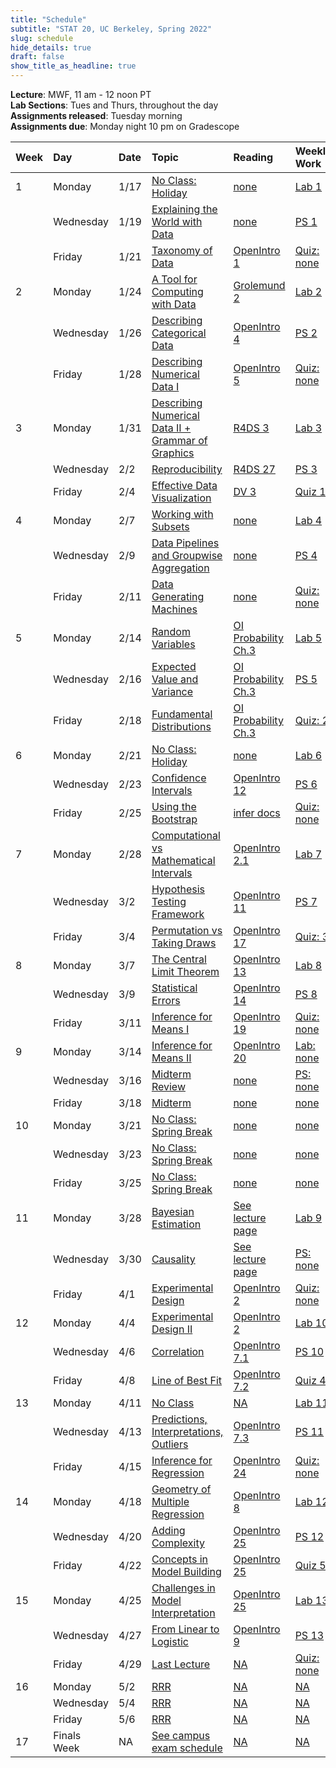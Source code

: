 ```yaml
---
title: "Schedule"
subtitle: "STAT 20, UC Berkeley, Spring 2022"
slug: schedule
hide_details: true
draft: false
show_title_as_headline: true
---
```


**Lecture**: MWF, 11 am - 12 noon PT  
**Lab Sections**: Tues and Thurs, throughout the day  
**Assignments released**: Tuesday morning  
**Assignments due**: Monday night 10 pm on Gradescope

<table class="table table-hover table-striped" style="margin-left: auto; margin-right: auto;">
 <thead>
  <tr>
   <th style="text-align:left;"> Week </th>
   <th style="text-align:left;"> Day </th>
   <th style="text-align:left;"> Date </th>
   <th style="text-align:left;"> Topic </th>
   <th style="text-align:left;"> Reading </th>
   <th style="text-align:left;"> Weekly Work </th>
  </tr>
 </thead>
<tbody>
  <tr>
   <td style="text-align:left;"> 1 </td>
   <td style="text-align:left;"> Monday </td>
   <td style="text-align:left;"> 1/17 </td>
   <td style="text-align:left;"> <a href="NA" style="     ">No Class: Holiday</a> </td>
   <td style="text-align:left;"> <a href="NA" style="     " target="_blank">none</a> </td>
   <td style="text-align:left;"> <a href="https://www.stat20.org/lab/01/" style="     ">Lab 1</a> </td>
  </tr>
  <tr>
   <td style="text-align:left;">  </td>
   <td style="text-align:left;"> Wednesday </td>
   <td style="text-align:left;"> 1/19 </td>
   <td style="text-align:left;"> <a href="https://www.stat20.org/lectures/01/" style="     ">Explaining the World with Data</a> </td>
   <td style="text-align:left;"> <a href="NA" style="     " target="_blank">none</a> </td>
   <td style="text-align:left;"> <a href="https://www.stat20.org/ps/01" style="     ">PS 1</a> </td>
  </tr>
  <tr>
   <td style="text-align:left;">  </td>
   <td style="text-align:left;"> Friday </td>
   <td style="text-align:left;"> 1/21 </td>
   <td style="text-align:left;"> <a href="https://www.stat20.org/lectures/02/" style="     ">Taxonomy of Data</a> </td>
   <td style="text-align:left;"> <a href="https://openintro-ims.netlify.app/data-hello.html" style="     " target="_blank">OpenIntro 1</a> </td>
   <td style="text-align:left;"> <a href="NA" style="     ">Quiz: none</a> </td>
  </tr>
  <tr>
   <td style="text-align:left;"> 2 </td>
   <td style="text-align:left;"> Monday </td>
   <td style="text-align:left;"> 1/24 </td>
   <td style="text-align:left;"> <a href="https://www.stat20.org/lectures/03/" style="     ">A Tool for Computing with Data</a> </td>
   <td style="text-align:left;"> <a href="https://rstudio-education.github.io/hopr/project-2-playing-cards.html" style="     " target="_blank">Grolemund 2</a> </td>
   <td style="text-align:left;"> <a href="https://www.stat20.org/lab/02/" style="     ">Lab 2</a> </td>
  </tr>
  <tr>
   <td style="text-align:left;">  </td>
   <td style="text-align:left;"> Wednesday </td>
   <td style="text-align:left;"> 1/26 </td>
   <td style="text-align:left;"> <a href="https://www.stat20.org/lectures/04/" style="     ">Describing Categorical Data</a> </td>
   <td style="text-align:left;"> <a href="https://openintro-ims.netlify.app/explore-categorical.html" style="     " target="_blank">OpenIntro 4</a> </td>
   <td style="text-align:left;"> <a href="https://www.stat20.org/ps/02/" style="     ">PS 2</a> </td>
  </tr>
  <tr>
   <td style="text-align:left;">  </td>
   <td style="text-align:left;"> Friday </td>
   <td style="text-align:left;"> 1/28 </td>
   <td style="text-align:left;"> <a href="https://www.stat20.org/lectures/05/" style="     ">Describing Numerical Data I</a> </td>
   <td style="text-align:left;"> <a href="https://openintro-ims.netlify.app/explore-numerical.html" style="     " target="_blank">OpenIntro 5</a> </td>
   <td style="text-align:left;"> <a href="NA" style="     ">Quiz: none</a> </td>
  </tr>
  <tr>
   <td style="text-align:left;"> 3 </td>
   <td style="text-align:left;"> Monday </td>
   <td style="text-align:left;"> 1/31 </td>
   <td style="text-align:left;"> <a href="https://www.stat20.org/lectures/06/" style="     ">Describing Numerical Data II + Grammar of Graphics</a> </td>
   <td style="text-align:left;"> <a href="https://r4ds.had.co.nz/data-visualisation.html" style="     " target="_blank">R4DS 3</a> </td>
   <td style="text-align:left;"> <a href="https://www.stat20.org/lab/03/" style="     ">Lab 3</a> </td>
  </tr>
  <tr>
   <td style="text-align:left;">  </td>
   <td style="text-align:left;"> Wednesday </td>
   <td style="text-align:left;"> 2/2 </td>
   <td style="text-align:left;"> <a href="https://www.stat20.org/lectures/07/" style="     ">Reproducibility</a> </td>
   <td style="text-align:left;"> <a href="https://r4ds.had.co.nz/r-markdown.html" style="     " target="_blank">R4DS 27</a> </td>
   <td style="text-align:left;"> <a href="https://www.stat20.org/ps/03/" style="     ">PS 3</a> </td>
  </tr>
  <tr>
   <td style="text-align:left;">  </td>
   <td style="text-align:left;"> Friday </td>
   <td style="text-align:left;"> 2/4 </td>
   <td style="text-align:left;"> <a href="https://www.stat20.org/lectures/08/" style="     ">Effective Data Visualization</a> </td>
   <td style="text-align:left;"> <a href="https://socviz.co/makeplot.html" style="     " target="_blank">DV 3</a> </td>
   <td style="text-align:left;"> <a href="https://www.gradescope.com/courses/356299" style="     ">Quiz 1</a> </td>
  </tr>
  <tr>
   <td style="text-align:left;"> 4 </td>
   <td style="text-align:left;"> Monday </td>
   <td style="text-align:left;"> 2/7 </td>
   <td style="text-align:left;"> <a href="https://www.stat20.org/lectures/09/" style="     ">Working with Subsets</a> </td>
   <td style="text-align:left;"> <a href="NA" style="     " target="_blank">none</a> </td>
   <td style="text-align:left;"> <a href="https://www.stat20.org/lab/04/" style="     ">Lab 4</a> </td>
  </tr>
  <tr>
   <td style="text-align:left;">  </td>
   <td style="text-align:left;"> Wednesday </td>
   <td style="text-align:left;"> 2/9 </td>
   <td style="text-align:left;"> <a href="https://www.stat20.org/lectures/10/" style="     ">Data Pipelines and Groupwise Aggregation</a> </td>
   <td style="text-align:left;"> <a href="NA" style="     " target="_blank">none</a> </td>
   <td style="text-align:left;"> <a href="https://www.stat20.org/ps/04/" style="     ">PS 4</a> </td>
  </tr>
  <tr>
   <td style="text-align:left;">  </td>
   <td style="text-align:left;"> Friday </td>
   <td style="text-align:left;"> 2/11 </td>
   <td style="text-align:left;"> <a href="https://www.stat20.org/lectures/11/" style="     ">Data Generating Machines</a> </td>
   <td style="text-align:left;"> <a href="NA" style="     " target="_blank">none</a> </td>
   <td style="text-align:left;"> <a href="NA" style="     ">Quiz: none</a> </td>
  </tr>
  <tr>
   <td style="text-align:left;"> 5 </td>
   <td style="text-align:left;"> Monday </td>
   <td style="text-align:left;"> 2/14 </td>
   <td style="text-align:left;"> <a href="https://www.stat20.org/lectures/12/" style="     ">Random Variables</a> </td>
   <td style="text-align:left;"> <a href="https://www.stat20.org/readings/openintro-statistics-ch3-4.pdf" style="     " target="_blank">OI Probability Ch.3</a> </td>
   <td style="text-align:left;"> <a href="https://www.stat20.org/lab/05/" style="     ">Lab 5</a> </td>
  </tr>
  <tr>
   <td style="text-align:left;">  </td>
   <td style="text-align:left;"> Wednesday </td>
   <td style="text-align:left;"> 2/16 </td>
   <td style="text-align:left;"> <a href="https://www.stat20.org/lectures/13/" style="     ">Expected Value and Variance</a> </td>
   <td style="text-align:left;"> <a href="https://www.stat20.org/readings/openintro-statistics-ch3-4.pdf" style="     " target="_blank">OI Probability Ch.3</a> </td>
   <td style="text-align:left;"> <a href="https://www.stat20.org/ps/05/" style="     ">PS 5</a> </td>
  </tr>
  <tr>
   <td style="text-align:left;">  </td>
   <td style="text-align:left;"> Friday </td>
   <td style="text-align:left;"> 2/18 </td>
   <td style="text-align:left;"> <a href="https://www.stat20.org/lectures/14/" style="     ">Fundamental Distributions</a> </td>
   <td style="text-align:left;"> <a href="https://www.stat20.org/readings/openintro-statistics-ch3-4.pdf" style="     " target="_blank">OI Probability Ch.3</a> </td>
   <td style="text-align:left;"> <a href="NA" style="     ">Quiz: 2</a> </td>
  </tr>
  <tr>
   <td style="text-align:left;"> 6 </td>
   <td style="text-align:left;"> Monday </td>
   <td style="text-align:left;"> 2/21 </td>
   <td style="text-align:left;"> <a href="NA" style="     ">No Class: Holiday</a> </td>
   <td style="text-align:left;"> <a href="NA" style="     " target="_blank">none</a> </td>
   <td style="text-align:left;"> <a href="https://www.stat20.org/lab/06/" style="     ">Lab 6</a> </td>
  </tr>
  <tr>
   <td style="text-align:left;">  </td>
   <td style="text-align:left;"> Wednesday </td>
   <td style="text-align:left;"> 2/23 </td>
   <td style="text-align:left;"> <a href="https://www.stat20.org/lectures/15/" style="     ">Confidence Intervals</a> </td>
   <td style="text-align:left;"> <a href="https://openintro-ims.netlify.app/foundations-bootstrapping.html" style="     " target="_blank">OpenIntro 12</a> </td>
   <td style="text-align:left;"> <a href="https://www.stat20.org/ps/06/" style="     ">PS 6</a> </td>
  </tr>
  <tr>
   <td style="text-align:left;">  </td>
   <td style="text-align:left;"> Friday </td>
   <td style="text-align:left;"> 2/25 </td>
   <td style="text-align:left;"> <a href="https://www.stat20.org/lectures/16/" style="     ">Using the Bootstrap</a> </td>
   <td style="text-align:left;"> <a href="https://infer.netlify.app/articles/observed_stat_examples.html#one-categorical-one-proportion-1" style="     " target="_blank">infer docs</a> </td>
   <td style="text-align:left;"> <a href="NA" style="     ">Quiz: none</a> </td>
  </tr>
  <tr>
   <td style="text-align:left;"> 7 </td>
   <td style="text-align:left;"> Monday </td>
   <td style="text-align:left;"> 2/28 </td>
   <td style="text-align:left;"> <a href="https://www.stat20.org/lectures/17/" style="     ">Computational vs Mathematical Intervals</a> </td>
   <td style="text-align:left;"> <a href="https://openintro-ims.netlify.app/data-design.html#sampling-principles-strategies" style="     " target="_blank">OpenIntro 2.1</a> </td>
   <td style="text-align:left;"> <a href="https://www.stat20.org/lab/07/" style="     ">Lab 7</a> </td>
  </tr>
  <tr>
   <td style="text-align:left;">  </td>
   <td style="text-align:left;"> Wednesday </td>
   <td style="text-align:left;"> 3/2 </td>
   <td style="text-align:left;"> <a href="https://www.stat20.org/lectures/18/" style="     ">Hypothesis Testing Framework</a> </td>
   <td style="text-align:left;"> <a href="https://openintro-ims.netlify.app/foundations-randomization.html" style="     " target="_blank">OpenIntro 11</a> </td>
   <td style="text-align:left;"> <a href="https://www.stat20.org/ps/07/" style="     ">PS 7</a> </td>
  </tr>
  <tr>
   <td style="text-align:left;">  </td>
   <td style="text-align:left;"> Friday </td>
   <td style="text-align:left;"> 3/4 </td>
   <td style="text-align:left;"> <a href="https://www.stat20.org/lectures/19/" style="     ">Permutation vs Taking Draws</a> </td>
   <td style="text-align:left;"> <a href="https://openintro-ims.netlify.app/inference-two-props.html" style="     " target="_blank">OpenIntro 17</a> </td>
   <td style="text-align:left;"> <a href="NA" style="     ">Quiz: 3</a> </td>
  </tr>
  <tr>
   <td style="text-align:left;"> 8 </td>
   <td style="text-align:left;"> Monday </td>
   <td style="text-align:left;"> 3/7 </td>
   <td style="text-align:left;"> <a href="https://www.stat20.org/lectures/20/" style="     ">The Central Limit Theorem</a> </td>
   <td style="text-align:left;"> <a href="https://openintro-ims.netlify.app/foundations-mathematical.html" style="     " target="_blank">OpenIntro 13</a> </td>
   <td style="text-align:left;"> <a href="https://www.stat20.org/lab/08/" style="     ">Lab 8</a> </td>
  </tr>
  <tr>
   <td style="text-align:left;">  </td>
   <td style="text-align:left;"> Wednesday </td>
   <td style="text-align:left;"> 3/9 </td>
   <td style="text-align:left;"> <a href="https://www.stat20.org/lectures/21/" style="     ">Statistical Errors</a> </td>
   <td style="text-align:left;"> <a href="https://openintro-ims.netlify.app/decerr.html" style="     " target="_blank">OpenIntro 14</a> </td>
   <td style="text-align:left;"> <a href="https://www.stat20.org/ps/08/" style="     ">PS 8</a> </td>
  </tr>
  <tr>
   <td style="text-align:left;">  </td>
   <td style="text-align:left;"> Friday </td>
   <td style="text-align:left;"> 3/11 </td>
   <td style="text-align:left;"> <a href="https://www.stat20.org/lectures/22/" style="     ">Inference for Means I</a> </td>
   <td style="text-align:left;"> <a href="https://openintro-ims.netlify.app/inference-one-mean.html" style="     " target="_blank">OpenIntro 19</a> </td>
   <td style="text-align:left;"> <a href="NA" style="     ">Quiz: none</a> </td>
  </tr>
  <tr>
   <td style="text-align:left;"> 9 </td>
   <td style="text-align:left;"> Monday </td>
   <td style="text-align:left;"> 3/14 </td>
   <td style="text-align:left;"> <a href="https://www.stat20.org/lectures/23/" style="     ">Inference for Means II</a> </td>
   <td style="text-align:left;"> <a href="https://openintro-ims.netlify.app/inference-two-means.html" style="     " target="_blank">OpenIntro 20</a> </td>
   <td style="text-align:left;"> <a href="NA" style="     ">Lab: none</a> </td>
  </tr>
  <tr>
   <td style="text-align:left;">  </td>
   <td style="text-align:left;"> Wednesday </td>
   <td style="text-align:left;"> 3/16 </td>
   <td style="text-align:left;"> <a href="https://www.stat20.org/lectures/24/" style="     ">Midterm Review</a> </td>
   <td style="text-align:left;"> <a href="NA" style="     " target="_blank">none</a> </td>
   <td style="text-align:left;"> <a href="NA" style="     ">PS: none</a> </td>
  </tr>
  <tr>
   <td style="text-align:left;">  </td>
   <td style="text-align:left;"> Friday </td>
   <td style="text-align:left;"> 3/18 </td>
   <td style="text-align:left;"> <a href="https://www.stat20.org/lectures/25/" style="     ">Midterm</a> </td>
   <td style="text-align:left;"> <a href="NA" style="     " target="_blank">none</a> </td>
   <td style="text-align:left;"> <a href="NA" style="     ">none</a> </td>
  </tr>
  <tr>
   <td style="text-align:left;"> 10 </td>
   <td style="text-align:left;"> Monday </td>
   <td style="text-align:left;"> 3/21 </td>
   <td style="text-align:left;"> <a href="NA" style="     ">No Class: Spring Break</a> </td>
   <td style="text-align:left;"> <a href="NA" style="     " target="_blank">none</a> </td>
   <td style="text-align:left;"> <a href="NA" style="     ">none</a> </td>
  </tr>
  <tr>
   <td style="text-align:left;">  </td>
   <td style="text-align:left;"> Wednesday </td>
   <td style="text-align:left;"> 3/23 </td>
   <td style="text-align:left;"> <a href="NA" style="     ">No Class: Spring Break</a> </td>
   <td style="text-align:left;"> <a href="NA" style="     " target="_blank">none</a> </td>
   <td style="text-align:left;"> <a href="NA" style="     ">none</a> </td>
  </tr>
  <tr>
   <td style="text-align:left;">  </td>
   <td style="text-align:left;"> Friday </td>
   <td style="text-align:left;"> 3/25 </td>
   <td style="text-align:left;"> <a href="NA" style="     ">No Class: Spring Break</a> </td>
   <td style="text-align:left;"> <a href="NA" style="     " target="_blank">none</a> </td>
   <td style="text-align:left;"> <a href="NA" style="     ">none</a> </td>
  </tr>
  <tr>
   <td style="text-align:left;"> 11 </td>
   <td style="text-align:left;"> Monday </td>
   <td style="text-align:left;"> 3/28 </td>
   <td style="text-align:left;"> <a href="https://www.stat20.org/lectures/26/" style="     ">Bayesian Estimation</a> </td>
   <td style="text-align:left;"> <a href="NA" style="     " target="_blank">See lecture page</a> </td>
   <td style="text-align:left;"> <a href="https://www.stat20.org/lab/09/" style="     ">Lab 9</a> </td>
  </tr>
  <tr>
   <td style="text-align:left;">  </td>
   <td style="text-align:left;"> Wednesday </td>
   <td style="text-align:left;"> 3/30 </td>
   <td style="text-align:left;"> <a href="https://www.stat20.org/lectures/27/" style="     ">Causality</a> </td>
   <td style="text-align:left;"> <a href="NA" style="     " target="_blank">See lecture page</a> </td>
   <td style="text-align:left;"> <a href="NA" style="     ">PS: none</a> </td>
  </tr>
  <tr>
   <td style="text-align:left;">  </td>
   <td style="text-align:left;"> Friday </td>
   <td style="text-align:left;"> 4/1 </td>
   <td style="text-align:left;"> <a href="https://www.stat20.org/lectures/28/" style="     ">Experimental Design</a> </td>
   <td style="text-align:left;"> <a href="https://openintro-ims.netlify.app/data-design.html#experiments" style="     " target="_blank">OpenIntro 2</a> </td>
   <td style="text-align:left;"> <a href="NA" style="     ">Quiz: none</a> </td>
  </tr>
  <tr>
   <td style="text-align:left;"> 12 </td>
   <td style="text-align:left;"> Monday </td>
   <td style="text-align:left;"> 4/4 </td>
   <td style="text-align:left;"> <a href="https://www.stat20.org/lectures/29/" style="     ">Experimental Design II</a> </td>
   <td style="text-align:left;"> <a href="https://openintro-ims.netlify.app/data-design.html#experiments" style="     " target="_blank">OpenIntro 2</a> </td>
   <td style="text-align:left;"> <a href="https://www.stat20.org/lab/10/" style="     ">Lab 10</a> </td>
  </tr>
  <tr>
   <td style="text-align:left;">  </td>
   <td style="text-align:left;"> Wednesday </td>
   <td style="text-align:left;"> 4/6 </td>
   <td style="text-align:left;"> <a href="https://www.stat20.org/lectures/30/" style="     ">Correlation</a> </td>
   <td style="text-align:left;"> <a href="https://openintro-ims.netlify.app/model-slr.html#fit-line-res-cor" style="     " target="_blank">OpenIntro 7.1</a> </td>
   <td style="text-align:left;"> <a href="https://www.stat20.org/problem-sets/10/" style="     ">PS 10</a> </td>
  </tr>
  <tr>
   <td style="text-align:left;">  </td>
   <td style="text-align:left;"> Friday </td>
   <td style="text-align:left;"> 4/8 </td>
   <td style="text-align:left;"> <a href="https://www.stat20.org/lectures/31/" style="     ">Line of Best Fit</a> </td>
   <td style="text-align:left;"> <a href="https://openintro-ims.netlify.app/model-slr.html#least-squares-regression" style="     " target="_blank">OpenIntro 7.2</a> </td>
   <td style="text-align:left;"> <a href="NA" style="     ">Quiz 4</a> </td>
  </tr>
  <tr>
   <td style="text-align:left;"> 13 </td>
   <td style="text-align:left;"> Monday </td>
   <td style="text-align:left;"> 4/11 </td>
   <td style="text-align:left;"> <a href="NA" style="     ">No Class</a> </td>
   <td style="text-align:left;"> <a href="NA" style="     " target="_blank">NA</a> </td>
   <td style="text-align:left;"> <a href="https://www.stat20.org/lab/11/" style="     ">Lab 11</a> </td>
  </tr>
  <tr>
   <td style="text-align:left;">  </td>
   <td style="text-align:left;"> Wednesday </td>
   <td style="text-align:left;"> 4/13 </td>
   <td style="text-align:left;"> <a href="https://www.stat20.org/lectures/32/" style="     ">Predictions, Interpretations, Outliers</a> </td>
   <td style="text-align:left;"> <a href="https://openintro-ims.netlify.app/model-slr.html#outliers-in-regression" style="     " target="_blank">OpenIntro 7.3</a> </td>
   <td style="text-align:left;"> <a href="https://www.stat20.org/problem-sets/11/" style="     ">PS 11</a> </td>
  </tr>
  <tr>
   <td style="text-align:left;">  </td>
   <td style="text-align:left;"> Friday </td>
   <td style="text-align:left;"> 4/15 </td>
   <td style="text-align:left;"> <a href="https://www.stat20.org/lectures/33/" style="     ">Inference for Regression</a> </td>
   <td style="text-align:left;"> <a href="https://openintro-ims.netlify.app/inf-model-slr.html" style="     " target="_blank">OpenIntro 24</a> </td>
   <td style="text-align:left;"> <a href="NA" style="     ">Quiz: none</a> </td>
  </tr>
  <tr>
   <td style="text-align:left;"> 14 </td>
   <td style="text-align:left;"> Monday </td>
   <td style="text-align:left;"> 4/18 </td>
   <td style="text-align:left;"> <a href="https://www.stat20.org/lectures/34/" style="     ">Geometry of Multiple Regression</a> </td>
   <td style="text-align:left;"> <a href="https://openintro-ims.netlify.app/model-mlr.html" style="     " target="_blank">OpenIntro 8</a> </td>
   <td style="text-align:left;"> <a href="https://www.stat20.org/lab/12/" style="     ">Lab 12</a> </td>
  </tr>
  <tr>
   <td style="text-align:left;">  </td>
   <td style="text-align:left;"> Wednesday </td>
   <td style="text-align:left;"> 4/20 </td>
   <td style="text-align:left;"> <a href="https://www.stat20.org/lectures/35/" style="     ">Adding Complexity</a> </td>
   <td style="text-align:left;"> <a href="https://openintro-ims.netlify.app/inf-model-mlr.html" style="     " target="_blank">OpenIntro 25</a> </td>
   <td style="text-align:left;"> <a href="https://www.stat20.org/problem-sets/12/" style="     ">PS 12</a> </td>
  </tr>
  <tr>
   <td style="text-align:left;">  </td>
   <td style="text-align:left;"> Friday </td>
   <td style="text-align:left;"> 4/22 </td>
   <td style="text-align:left;"> <a href="https://www.stat20.org/lectures/36/" style="     ">Concepts in Model Building</a> </td>
   <td style="text-align:left;"> <a href="https://openintro-ims.netlify.app/inf-model-mlr.html" style="     " target="_blank">OpenIntro 25</a> </td>
   <td style="text-align:left;"> <a href="NA" style="     ">Quiz 5</a> </td>
  </tr>
  <tr>
   <td style="text-align:left;"> 15 </td>
   <td style="text-align:left;"> Monday </td>
   <td style="text-align:left;"> 4/25 </td>
   <td style="text-align:left;"> <a href="https://www.stat20.org/lectures/37/" style="     ">Challenges in Model Interpretation</a> </td>
   <td style="text-align:left;"> <a href="https://openintro-ims.netlify.app/inf-model-mlr.html" style="     " target="_blank">OpenIntro 25</a> </td>
   <td style="text-align:left;"> <a href="https://www.stat20.org/lab/13/" style="     ">Lab 13</a> </td>
  </tr>
  <tr>
   <td style="text-align:left;">  </td>
   <td style="text-align:left;"> Wednesday </td>
   <td style="text-align:left;"> 4/27 </td>
   <td style="text-align:left;"> <a href="https://www.stat20.org/lectures/38/" style="     ">From Linear to Logistic</a> </td>
   <td style="text-align:left;"> <a href="https://openintro-ims.netlify.app/model-logistic.html" style="     " target="_blank">OpenIntro 9</a> </td>
   <td style="text-align:left;"> <a href="https://www.stat20.org/problem-sets/13/" style="     ">PS 13</a> </td>
  </tr>
  <tr>
   <td style="text-align:left;">  </td>
   <td style="text-align:left;"> Friday </td>
   <td style="text-align:left;"> 4/29 </td>
   <td style="text-align:left;"> <a href="https://www.stat20.org/lectures/39/" style="     ">Last Lecture</a> </td>
   <td style="text-align:left;"> <a href="NA" style="     " target="_blank">NA</a> </td>
   <td style="text-align:left;"> <a href="NA" style="     ">Quiz: none</a> </td>
  </tr>
  <tr>
   <td style="text-align:left;"> 16 </td>
   <td style="text-align:left;"> Monday </td>
   <td style="text-align:left;"> 5/2 </td>
   <td style="text-align:left;"> <a href="NA" style="     ">RRR</a> </td>
   <td style="text-align:left;"> <a href="NA" style="     " target="_blank">NA</a> </td>
   <td style="text-align:left;"> <a href="NA" style="     ">NA</a> </td>
  </tr>
  <tr>
   <td style="text-align:left;">  </td>
   <td style="text-align:left;"> Wednesday </td>
   <td style="text-align:left;"> 5/4 </td>
   <td style="text-align:left;"> <a href="NA" style="     ">RRR</a> </td>
   <td style="text-align:left;"> <a href="NA" style="     " target="_blank">NA</a> </td>
   <td style="text-align:left;"> <a href="NA" style="     ">NA</a> </td>
  </tr>
  <tr>
   <td style="text-align:left;">  </td>
   <td style="text-align:left;"> Friday </td>
   <td style="text-align:left;"> 5/6 </td>
   <td style="text-align:left;"> <a href="NA" style="     ">RRR</a> </td>
   <td style="text-align:left;"> <a href="NA" style="     " target="_blank">NA</a> </td>
   <td style="text-align:left;"> <a href="NA" style="     ">NA</a> </td>
  </tr>
  <tr>
   <td style="text-align:left;"> 17 </td>
   <td style="text-align:left;"> Finals Week </td>
   <td style="text-align:left;"> NA </td>
   <td style="text-align:left;"> <a href="NA" style="     ">See campus exam schedule</a> </td>
   <td style="text-align:left;"> <a href="NA" style="     " target="_blank">NA</a> </td>
   <td style="text-align:left;"> <a href="NA" style="     ">NA</a> </td>
  </tr>
</tbody>
</table>   <script type="text/x-mathjax-config">MathJax.Hub.Config({tex2jax: {inlineMath: [["$","$"]]}})</script><script>/*
 *  /MathJax.js
 *
 *  Copyright (c) 2009-2017 The MathJax Consortium
 *
 *  Licensed under the Apache License, Version 2.0 (the "License");
 *  you may not use this file except in compliance with the License.
 *  You may obtain a copy of the License at
 *
 *      http://www.apache.org/licenses/LICENSE-2.0
 *
 *  Unless required by applicable law or agreed to in writing, software
 *  distributed under the License is distributed on an "AS IS" BASIS,
 *  WITHOUT WARRANTIES OR CONDITIONS OF ANY KIND, either express or implied.
 *  See the License for the specific language governing permissions and
 *  limitations under the License.
 */

if(document.getElementById&&document.childNodes&&document.createElement){if(!(window.MathJax&&MathJax.Hub)){if(window.MathJax){window.MathJax={AuthorConfig:window.MathJax}}else{window.MathJax={}}MathJax.isPacked=true;MathJax.version="2.7.2";MathJax.fileversion="2.7.2";MathJax.cdnVersion="2.7.2";MathJax.cdnFileVersions={};(function(d){var b=window[d];if(!b){b=window[d]={}}var e=[];var c=function(f){var g=f.constructor;if(!g){g=function(){}}for(var h in f){if(h!=="constructor"&&f.hasOwnProperty(h)){g[h]=f[h]}}return g};var a=function(){return function(){return arguments.callee.Init.call(this,arguments)}};b.Object=c({constructor:a(),Subclass:function(f,h){var g=a();g.SUPER=this;g.Init=this.Init;g.Subclass=this.Subclass;g.Augment=this.Augment;g.protoFunction=this.protoFunction;g.can=this.can;g.has=this.has;g.isa=this.isa;g.prototype=new this(e);g.prototype.constructor=g;g.Augment(f,h);return g},Init:function(f){var g=this;if(f.length===1&&f[0]===e){return g}if(!(g instanceof f.callee)){g=new f.callee(e)}return g.Init.apply(g,f)||g},Augment:function(f,g){var h;if(f!=null){for(h in f){if(f.hasOwnProperty(h)){this.protoFunction(h,f[h])}}if(f.toString!==this.prototype.toString&&f.toString!=={}.toString){this.protoFunction("toString",f.toString)}}if(g!=null){for(h in g){if(g.hasOwnProperty(h)){this[h]=g[h]}}}return this},protoFunction:function(g,f){this.prototype[g]=f;if(typeof f==="function"){f.SUPER=this.SUPER.prototype}},prototype:{Init:function(){},SUPER:function(f){return f.callee.SUPER},can:function(f){return typeof(this[f])==="function"},has:function(f){return typeof(this[f])!=="undefined"},isa:function(f){return(f instanceof Object)&&(this instanceof f)}},can:function(f){return this.prototype.can.call(this,f)},has:function(f){return this.prototype.has.call(this,f)},isa:function(g){var f=this;while(f){if(f===g){return true}else{f=f.SUPER}}return false},SimpleSUPER:c({constructor:function(f){return this.SimpleSUPER.define(f)},define:function(f){var h={};if(f!=null){for(var g in f){if(f.hasOwnProperty(g)){h[g]=this.wrap(g,f[g])}}if(f.toString!==this.prototype.toString&&f.toString!=={}.toString){h.toString=this.wrap("toString",f.toString)}}return h},wrap:function(i,h){if(typeof(h)!=="function"||!h.toString().match(/\.\s*SUPER\s*\(/)){return h}var g=function(){this.SUPER=g.SUPER[i];try{var f=h.apply(this,arguments)}catch(j){delete this.SUPER;throw j}delete this.SUPER;return f};g.toString=function(){return h.toString.apply(h,arguments)};return g}})});b.Object.isArray=Array.isArray||function(f){return Object.prototype.toString.call(f)==="[object Array]"};b.Object.Array=Array})("MathJax");(function(BASENAME){var BASE=window[BASENAME];if(!BASE){BASE=window[BASENAME]={}}var isArray=BASE.Object.isArray;var CALLBACK=function(data){var cb=function(){return arguments.callee.execute.apply(arguments.callee,arguments)};for(var id in CALLBACK.prototype){if(CALLBACK.prototype.hasOwnProperty(id)){if(typeof(data[id])!=="undefined"){cb[id]=data[id]}else{cb[id]=CALLBACK.prototype[id]}}}cb.toString=CALLBACK.prototype.toString;return cb};CALLBACK.prototype={isCallback:true,hook:function(){},data:[],object:window,execute:function(){if(!this.called||this.autoReset){this.called=!this.autoReset;return this.hook.apply(this.object,this.data.concat([].slice.call(arguments,0)))}},reset:function(){delete this.called},toString:function(){return this.hook.toString.apply(this.hook,arguments)}};var ISCALLBACK=function(f){return(typeof(f)==="function"&&f.isCallback)};var EVAL=function(code){return eval.call(window,code)};var TESTEVAL=function(){EVAL("var __TeSt_VaR__ = 1");if(window.__TeSt_VaR__){try{delete window.__TeSt_VaR__}catch(error){window.__TeSt_VaR__=null}}else{if(window.execScript){EVAL=function(code){BASE.__code=code;code="try {"+BASENAME+".__result = eval("+BASENAME+".__code)} catch(err) {"+BASENAME+".__result = err}";window.execScript(code);var result=BASE.__result;delete BASE.__result;delete BASE.__code;if(result instanceof Error){throw result}return result}}else{EVAL=function(code){BASE.__code=code;code="try {"+BASENAME+".__result = eval("+BASENAME+".__code)} catch(err) {"+BASENAME+".__result = err}";var head=(document.getElementsByTagName("head"))[0];if(!head){head=document.body}var script=document.createElement("script");script.appendChild(document.createTextNode(code));head.appendChild(script);head.removeChild(script);var result=BASE.__result;delete BASE.__result;delete BASE.__code;if(result instanceof Error){throw result}return result}}}TESTEVAL=null};var USING=function(args,i){if(arguments.length>1){if(arguments.length===2&&!(typeof arguments[0]==="function")&&arguments[0] instanceof Object&&typeof arguments[1]==="number"){args=[].slice.call(args,i)}else{args=[].slice.call(arguments,0)}}if(isArray(args)&&args.length===1&&typeof(args[0])==="function"){args=args[0]}if(typeof args==="function"){if(args.execute===CALLBACK.prototype.execute){return args}return CALLBACK({hook:args})}else{if(isArray(args)){if(typeof(args[0])==="string"&&args[1] instanceof Object&&typeof args[1][args[0]]==="function"){return CALLBACK({hook:args[1][args[0]],object:args[1],data:args.slice(2)})}else{if(typeof args[0]==="function"){return CALLBACK({hook:args[0],data:args.slice(1)})}else{if(typeof args[1]==="function"){return CALLBACK({hook:args[1],object:args[0],data:args.slice(2)})}}}}else{if(typeof(args)==="string"){if(TESTEVAL){TESTEVAL()}return CALLBACK({hook:EVAL,data:[args]})}else{if(args instanceof Object){return CALLBACK(args)}else{if(typeof(args)==="undefined"){return CALLBACK({})}}}}}throw Error("Can't make callback from given data")};var DELAY=function(time,callback){callback=USING(callback);callback.timeout=setTimeout(callback,time);return callback};var WAITFOR=function(callback,signal){callback=USING(callback);if(!callback.called){WAITSIGNAL(callback,signal);signal.pending++}};var WAITEXECUTE=function(){var signals=this.signal;delete this.signal;this.execute=this.oldExecute;delete this.oldExecute;var result=this.execute.apply(this,arguments);if(ISCALLBACK(result)&&!result.called){WAITSIGNAL(result,signals)}else{for(var i=0,m=signals.length;i<m;i++){signals[i].pending--;if(signals[i].pending<=0){signals[i].call()}}}};var WAITSIGNAL=function(callback,signals){if(!isArray(signals)){signals=[signals]}if(!callback.signal){callback.oldExecute=callback.execute;callback.execute=WAITEXECUTE;callback.signal=signals}else{if(signals.length===1){callback.signal.push(signals[0])}else{callback.signal=callback.signal.concat(signals)}}};var AFTER=function(callback){callback=USING(callback);callback.pending=0;for(var i=1,m=arguments.length;i<m;i++){if(arguments[i]){WAITFOR(arguments[i],callback)}}if(callback.pending===0){var result=callback();if(ISCALLBACK(result)){callback=result}}return callback};var HOOKS=MathJax.Object.Subclass({Init:function(reset){this.hooks=[];this.remove=[];this.reset=reset;this.running=false},Add:function(hook,priority){if(priority==null){priority=10}if(!ISCALLBACK(hook)){hook=USING(hook)}hook.priority=priority;var i=this.hooks.length;while(i>0&&priority<this.hooks[i-1].priority){i--}this.hooks.splice(i,0,hook);return hook},Remove:function(hook){for(var i=0,m=this.hooks.length;i<m;i++){if(this.hooks[i]===hook){if(this.running){this.remove.push(i)}else{this.hooks.splice(i,1)}return}}},Execute:function(){var callbacks=[{}];this.running=true;for(var i=0,m=this.hooks.length;i<m;i++){if(this.reset){this.hooks[i].reset()}var result=this.hooks[i].apply(window,arguments);if(ISCALLBACK(result)&&!result.called){callbacks.push(result)}}this.running=false;if(this.remove.length){this.RemovePending()}if(callbacks.length===1){return null}if(callbacks.length===2){return callbacks[1]}return AFTER.apply({},callbacks)},RemovePending:function(){this.remove=this.remove.sort();for(var i=this.remove.length-1;i>=0;i--){this.hooks.splice(i,1)}this.remove=[]}});var EXECUTEHOOKS=function(hooks,data,reset){if(!hooks){return null}if(!isArray(hooks)){hooks=[hooks]}if(!isArray(data)){data=(data==null?[]:[data])}var handler=HOOKS(reset);for(var i=0,m=hooks.length;i<m;i++){handler.Add(hooks[i])}return handler.Execute.apply(handler,data)};var QUEUE=BASE.Object.Subclass({Init:function(){this.pending=this.running=0;this.queue=[];this.Push.apply(this,arguments)},Push:function(){var callback;for(var i=0,m=arguments.length;i<m;i++){callback=USING(arguments[i]);if(callback===arguments[i]&&!callback.called){callback=USING(["wait",this,callback])}this.queue.push(callback)}if(!this.running&&!this.pending){this.Process()}return callback},Process:function(queue){while(!this.running&&!this.pending&&this.queue.length){var callback=this.queue[0];queue=this.queue.slice(1);this.queue=[];this.Suspend();var result=callback();this.Resume();if(queue.length){this.queue=queue.concat(this.queue)}if(ISCALLBACK(result)&&!result.called){WAITFOR(result,this)}}},Suspend:function(){this.running++},Resume:function(){if(this.running){this.running--}},call:function(){this.Process.apply(this,arguments)},wait:function(callback){return callback}});var SIGNAL=QUEUE.Subclass({Init:function(name){QUEUE.prototype.Init.call(this);this.name=name;this.posted=[];this.listeners=HOOKS(true);this.posting=false;this.callback=null},Post:function(message,callback,forget){callback=USING(callback);if(this.posting||this.pending){this.Push(["Post",this,message,callback,forget])}else{this.callback=callback;callback.reset();if(!forget){this.posted.push(message)}this.Suspend();this.posting=true;var result=this.listeners.Execute(message);if(ISCALLBACK(result)&&!result.called){WAITFOR(result,this)}this.Resume();this.posting=false;if(!this.pending){this.call()}}return callback},Clear:function(callback){callback=USING(callback);if(this.posting||this.pending){callback=this.Push(["Clear",this,callback])}else{this.posted=[];callback()}return callback},call:function(){this.callback(this);this.Process()},Interest:function(callback,ignorePast,priority){callback=USING(callback);this.listeners.Add(callback,priority);if(!ignorePast){for(var i=0,m=this.posted.length;i<m;i++){callback.reset();var result=callback(this.posted[i]);if(ISCALLBACK(result)&&i===this.posted.length-1){WAITFOR(result,this)}}}return callback},NoInterest:function(callback){this.listeners.Remove(callback)},MessageHook:function(msg,callback,priority){callback=USING(callback);if(!this.hooks){this.hooks={};this.Interest(["ExecuteHooks",this])}if(!this.hooks[msg]){this.hooks[msg]=HOOKS(true)}this.hooks[msg].Add(callback,priority);for(var i=0,m=this.posted.length;i<m;i++){if(this.posted[i]==msg){callback.reset();callback(this.posted[i])}}callback.msg=msg;return callback},ExecuteHooks:function(msg){var type=(isArray(msg)?msg[0]:msg);if(!this.hooks[type]){return null}return this.hooks[type].Execute(msg)},RemoveHook:function(hook){this.hooks[hook.msg].Remove(hook)}},{signals:{},find:function(name){if(!SIGNAL.signals[name]){SIGNAL.signals[name]=new SIGNAL(name)}return SIGNAL.signals[name]}});BASE.Callback=BASE.CallBack=USING;BASE.Callback.Delay=DELAY;BASE.Callback.After=AFTER;BASE.Callback.Queue=QUEUE;BASE.Callback.Signal=SIGNAL.find;BASE.Callback.Hooks=HOOKS;BASE.Callback.ExecuteHooks=EXECUTEHOOKS})("MathJax");(function(e){var a=window[e];if(!a){a=window[e]={}}var d=(navigator.vendor==="Apple Computer, Inc."&&typeof navigator.vendorSub==="undefined");var g=0;var h=function(i){if(document.styleSheets&&document.styleSheets.length>g){g=document.styleSheets.length}if(!i){i=document.head||((document.getElementsByTagName("head"))[0]);if(!i){i=document.body}}return i};var f=[];var c=function(){for(var k=0,j=f.length;k<j;k++){a.Ajax.head.removeChild(f[k])}f=[]};var b={};b[e]="";b.a11y="[MathJax]/extensions/a11y";b.Contrib="https://cdn.mathjax.org/mathjax/contrib";a.Ajax={loaded:{},loading:{},loadHooks:{},timeout:15*1000,styleDelay:1,config:{root:"",path:b},params:{},STATUS:{OK:1,ERROR:-1},fileURL:function(j){var i;while((i=j.match(/^\[([-._a-z0-9]+)\]/i))&&b.hasOwnProperty(i[1])){j=(b[i[1]]||this.config.root)+j.substr(i[1].length+2)}return j},fileName:function(j){var i=this.config.root;if(j.substr(0,i.length)===i){j="["+e+"]"+j.substr(i.length)}do{var k=false;for(var l in b){if(b.hasOwnProperty(l)&&b[l]){if(j.substr(0,b[l].length)===b[l]){j="["+l+"]"+j.substr(b[l].length);k=true;break}}}}while(k);return j},fileRev:function(j){var i=a.cdnFileVersions[j]||a.cdnVersion||"";if(i){i="?V="+i}return i},urlRev:function(i){return this.fileURL(i)+this.fileRev(i)},Require:function(k,n){n=a.Callback(n);var l;if(k instanceof Object){for(var j in k){if(k.hasOwnProperty(j)){l=j.toUpperCase();k=k[j]}}}else{l=k.split(/\./).pop().toUpperCase()}if(this.params.noContrib&&k.substr(0,9)==="[Contrib]"){n(this.STATUS.ERROR)}else{k=this.fileURL(k);if(this.loaded[k]){n(this.loaded[k])}else{var m={};m[l]=k;this.Load(m,n)}}return n},Load:function(k,m){m=a.Callback(m);var l;if(k instanceof Object){for(var j in k){if(k.hasOwnProperty(j)){l=j.toUpperCase();k=k[j]}}}else{l=k.split(/\./).pop().toUpperCase()}k=this.fileURL(k);if(this.loading[k]){this.addHook(k,m)}else{this.head=h(this.head);if(this.loader[l]){this.loader[l].call(this,k,m)}else{throw Error("Can't load files of type "+l)}}return m},LoadHook:function(l,m,k){m=a.Callback(m);if(l instanceof Object){for(var j in l){if(l.hasOwnProperty(j)){l=l[j]}}}l=this.fileURL(l);if(this.loaded[l]){m(this.loaded[l])}else{this.addHook(l,m,k)}return m},addHook:function(j,k,i){if(!this.loadHooks[j]){this.loadHooks[j]=MathJax.Callback.Hooks()}this.loadHooks[j].Add(k,i);k.file=j},removeHook:function(i){if(this.loadHooks[i.file]){this.loadHooks[i.file].Remove(i);if(!this.loadHooks[i.file].hooks.length){delete this.loadHooks[i.file]}}},Preloading:function(){for(var l=0,j=arguments.length;l<j;l++){var k=this.fileURL(arguments[l]);if(!this.loading[k]){this.loading[k]={preloaded:true}}}},loader:{JS:function(k,m){var j=this.fileName(k);var i=document.createElement("script");var l=a.Callback(["loadTimeout",this,k]);this.loading[k]={callback:m,timeout:setTimeout(l,this.timeout),status:this.STATUS.OK,script:i};this.loading[k].message=a.Message.File(j);i.onerror=l;i.type="text/javascript";i.src=k+this.fileRev(j);this.head.appendChild(i)},CSS:function(j,l){var i=this.fileName(j);var k=document.createElement("link");k.rel="stylesheet";k.type="text/css";k.href=j+this.fileRev(i);this.loading[j]={callback:l,message:a.Message.File(i),status:this.STATUS.OK};this.head.appendChild(k);this.timer.create.call(this,[this.timer.file,j],k)}},timer:{create:function(j,i){j=a.Callback(j);if(i.nodeName==="STYLE"&&i.styleSheet&&typeof(i.styleSheet.cssText)!=="undefined"){j(this.STATUS.OK)}else{if(window.chrome&&i.nodeName==="LINK"){j(this.STATUS.OK)}else{if(d){this.timer.start(this,[this.timer.checkSafari2,g++,j],this.styleDelay)}else{this.timer.start(this,[this.timer.checkLength,i,j],this.styleDelay)}}}return j},start:function(j,i,k,l){i=a.Callback(i);i.execute=this.execute;i.time=this.time;i.STATUS=j.STATUS;i.timeout=l||j.timeout;i.delay=i.total=k||0;if(k){setTimeout(i,k)}else{i()}},time:function(i){this.total+=this.delay;this.delay=Math.floor(this.delay*1.05+5);if(this.total>=this.timeout){i(this.STATUS.ERROR);return 1}return 0},file:function(j,i){if(i<0){a.Ajax.loadTimeout(j)}else{a.Ajax.loadComplete(j)}},execute:function(){this.hook.call(this.object,this,this.data[0],this.data[1])},checkSafari2:function(i,j,k){if(i.time(k)){return}if(document.styleSheets.length>j&&document.styleSheets[j].cssRules&&document.styleSheets[j].cssRules.length){k(i.STATUS.OK)}else{setTimeout(i,i.delay)}},checkLength:function(i,l,n){if(i.time(n)){return}var m=0;var j=(l.sheet||l.styleSheet);try{if((j.cssRules||j.rules||[]).length>0){m=1}}catch(k){if(k.message.match(/protected variable|restricted URI/)){m=1}else{if(k.message.match(/Security error/)){m=1}}}if(m){setTimeout(a.Callback([n,i.STATUS.OK]),0)}else{setTimeout(i,i.delay)}}},loadComplete:function(i){i=this.fileURL(i);var j=this.loading[i];if(j&&!j.preloaded){a.Message.Clear(j.message);clearTimeout(j.timeout);if(j.script){if(f.length===0){setTimeout(c,0)}f.push(j.script)}this.loaded[i]=j.status;delete this.loading[i];this.addHook(i,j.callback)}else{if(j){delete this.loading[i]}this.loaded[i]=this.STATUS.OK;j={status:this.STATUS.OK}}if(!this.loadHooks[i]){return null}return this.loadHooks[i].Execute(j.status)},loadTimeout:function(i){if(this.loading[i].timeout){clearTimeout(this.loading[i].timeout)}this.loading[i].status=this.STATUS.ERROR;this.loadError(i);this.loadComplete(i)},loadError:function(i){a.Message.Set(["LoadFailed","File failed to load: %1",i],null,2000);a.Hub.signal.Post(["file load error",i])},Styles:function(k,l){var i=this.StyleString(k);if(i===""){l=a.Callback(l);l()}else{var j=document.createElement("style");j.type="text/css";this.head=h(this.head);this.head.appendChild(j);if(j.styleSheet&&typeof(j.styleSheet.cssText)!=="undefined"){j.styleSheet.cssText=i}else{j.appendChild(document.createTextNode(i))}l=this.timer.create.call(this,l,j)}return l},StyleString:function(n){if(typeof(n)==="string"){return n}var k="",o,m;for(o in n){if(n.hasOwnProperty(o)){if(typeof n[o]==="string"){k+=o+" {"+n[o]+"}\n"}else{if(a.Object.isArray(n[o])){for(var l=0;l<n[o].length;l++){m={};m[o]=n[o][l];k+=this.StyleString(m)}}else{if(o.substr(0,6)==="@media"){k+=o+" {"+this.StyleString(n[o])+"}\n"}else{if(n[o]!=null){m=[];for(var j in n[o]){if(n[o].hasOwnProperty(j)){if(n[o][j]!=null){m[m.length]=j+": "+n[o][j]}}}k+=o+" {"+m.join("; ")+"}\n"}}}}}}return k}}})("MathJax");MathJax.HTML={Element:function(d,f,e){var g=document.createElement(d),h;if(f){if(f.hasOwnProperty("style")){var c=f.style;f.style={};for(h in c){if(c.hasOwnProperty(h)){f.style[h.replace(/-([a-z])/g,this.ucMatch)]=c[h]}}}MathJax.Hub.Insert(g,f);for(h in f){if(h==="role"||h.substr(0,5)==="aria-"){g.setAttribute(h,f[h])}}}if(e){if(!MathJax.Object.isArray(e)){e=[e]}for(var b=0,a=e.length;b<a;b++){if(MathJax.Object.isArray(e[b])){g.appendChild(this.Element(e[b][0],e[b][1],e[b][2]))}else{if(d==="script"){this.setScript(g,e[b])}else{g.appendChild(document.createTextNode(e[b]))}}}}return g},ucMatch:function(a,b){return b.toUpperCase()},addElement:function(b,a,d,c){return b.appendChild(this.Element(a,d,c))},TextNode:function(a){return document.createTextNode(a)},addText:function(a,b){return a.appendChild(this.TextNode(b))},setScript:function(a,b){if(this.setScriptBug){a.text=b}else{while(a.firstChild){a.removeChild(a.firstChild)}this.addText(a,b)}},getScript:function(a){var b=(a.text===""?a.innerHTML:a.text);return b.replace(/^\s+/,"").replace(/\s+$/,"")},Cookie:{prefix:"mjx",expires:365,Set:function(a,e){var d=[];if(e){for(var g in e){if(e.hasOwnProperty(g)){d.push(g+":"+e[g].toString().replace(/&/g,"&&"))}}}var b=this.prefix+"."+a+"="+escape(d.join("&;"));if(this.expires){var f=new Date();f.setDate(f.getDate()+this.expires);b+="; expires="+f.toGMTString()}try{document.cookie=b+"; path=/"}catch(c){}},Get:function(a,d){if(!d){d={}}var g=new RegExp("(?:^|;\\s*)"+this.prefix+"\\."+a+"=([^;]*)(?:;|$)");var f;try{f=g.exec(document.cookie)}catch(c){}if(f&&f[1]!==""){var j=unescape(f[1]).split("&;");for(var e=0,b=j.length;e<b;e++){f=j[e].match(/([^:]+):(.*)/);var h=f[2].replace(/&&/g,"&");if(h==="true"){h=true}else{if(h==="false"){h=false}else{if(h.match(/^-?(\d+(\.\d+)?|\.\d+)$/)){h=parseFloat(h)}}}d[f[1]]=h}}return d}}};MathJax.Localization={locale:"en",directory:"[MathJax]/localization",strings:{ar:{menuTitle:"\u0627\u0644\u0639\u0631\u0628\u064A\u0629"},ast:{menuTitle:"asturianu"},bg:{menuTitle:"\u0431\u044A\u043B\u0433\u0430\u0440\u0441\u043A\u0438"},bcc:{menuTitle:"\u0628\u0644\u0648\u0686\u06CC"},br:{menuTitle:"brezhoneg"},ca:{menuTitle:"catal\u00E0"},cdo:{menuTitle:"M\u00ECng-d\u0115\u0324ng-ng\u1E73\u0304"},cs:{menuTitle:"\u010De\u0161tina"},da:{menuTitle:"dansk"},de:{menuTitle:"Deutsch"},diq:{menuTitle:"Zazaki"},en:{menuTitle:"English",isLoaded:true},eo:{menuTitle:"Esperanto"},es:{menuTitle:"espa\u00F1ol"},fa:{menuTitle:"\u0641\u0627\u0631\u0633\u06CC"},fi:{menuTitle:"suomi"},fr:{menuTitle:"fran\u00E7ais"},gl:{menuTitle:"galego"},he:{menuTitle:"\u05E2\u05D1\u05E8\u05D9\u05EA"},ia:{menuTitle:"interlingua"},it:{menuTitle:"italiano"},ja:{menuTitle:"\u65E5\u672C\u8A9E"},kn:{menuTitle:"\u0C95\u0CA8\u0CCD\u0CA8\u0CA1"},ko:{menuTitle:"\uD55C\uAD6D\uC5B4"},lb:{menuTitle:"L\u00EBtzebuergesch"},lki:{menuTitle:"\u0644\u06D5\u06A9\u06CC"},lt:{menuTitle:"lietuvi\u0173"},mk:{menuTitle:"\u043C\u0430\u043A\u0435\u0434\u043E\u043D\u0441\u043A\u0438"},nl:{menuTitle:"Nederlands"},oc:{menuTitle:"occitan"},pl:{menuTitle:"polski"},pt:{menuTitle:"portugu\u00EAs"},"pt-br":{menuTitle:"portugu\u00EAs do Brasil"},ru:{menuTitle:"\u0440\u0443\u0441\u0441\u043A\u0438\u0439"},sco:{menuTitle:"Scots"},scn:{menuTitle:"sicilianu"},sk:{menuTitle:"sloven\u010Dina"},sl:{menuTitle:"sloven\u0161\u010Dina"},sv:{menuTitle:"svenska"},th:{menuTitle:"\u0E44\u0E17\u0E22"},tr:{menuTitle:"T\u00FCrk\u00E7e"},uk:{menuTitle:"\u0443\u043A\u0440\u0430\u0457\u043D\u0441\u044C\u043A\u0430"},vi:{menuTitle:"Ti\u1EBFng Vi\u1EC7t"},"zh-hans":{menuTitle:"\u4E2D\u6587\uFF08\u7B80\u4F53\uFF09"},"zh-hant":{menuTitle:"\u6C49\u8BED"}},pattern:/%(\d+|\{\d+\}|\{[a-z]+:\%\d+(?:\|(?:%\{\d+\}|%.|[^\}])*)+\}|.)/g,SPLIT:("axb".split(/(x)/).length===3?function(a,b){return a.split(b)}:function(c,e){var a=[],b,d=0;e.lastIndex=0;while((b=e.exec(c))){a.push(c.substr(d,b.index-d));a.push.apply(a,b.slice(1));d=b.index+b[0].length}a.push(c.substr(d));return a}),_:function(b,a){if(MathJax.Object.isArray(a)){return this.processSnippet(b,a)}return this.processString(this.lookupPhrase(b,a),[].slice.call(arguments,2))},processString:function(l,p,g){var j,e,o=MathJax.Object.isArray;for(j=0,e=p.length;j<e;j++){if(g&&o(p[j])){p[j]=this.processSnippet(g,p[j])}}var f=this.SPLIT(l,this.pattern);for(j=1,e=f.length;j<e;j+=2){var q=f[j].charAt(0);if(q>="0"&&q<="9"){f[j]=p[f[j]-1];if(typeof f[j]==="number"){f[j]=this.number(f[j])}}else{if(q==="{"){q=f[j].substr(1);if(q>="0"&&q<="9"){f[j]=p[f[j].substr(1,f[j].length-2)-1];if(typeof f[j]==="number"){f[j]=this.number(f[j])}}else{var k=f[j].match(/^\{([a-z]+):%(\d+)\|(.*)\}$/);if(k){if(k[1]==="plural"){var d=p[k[2]-1];if(typeof d==="undefined"){f[j]="???"}else{d=this.plural(d)-1;var h=k[3].replace(/(^|[^%])(%%)*%\|/g,"$1$2%\uEFEF").split(/\|/);if(d>=0&&d<h.length){f[j]=this.processString(h[d].replace(/\uEFEF/g,"|"),p,g)}else{f[j]="???"}}}else{f[j]="%"+f[j]}}}}}if(f[j]==null){f[j]="???"}}if(!g){return f.join("")}var a=[],b="";for(j=0;j<e;j++){b+=f[j];j++;if(j<e){if(o(f[j])){a.push(b);a=a.concat(f[j]);b=""}else{b+=f[j]}}}if(b!==""){a.push(b)}return a},processSnippet:function(g,e){var c=[];for(var d=0,b=e.length;d<b;d++){if(MathJax.Object.isArray(e[d])){var f=e[d];if(typeof f[1]==="string"){var h=f[0];if(!MathJax.Object.isArray(h)){h=[g,h]}var a=this.lookupPhrase(h,f[1]);c=c.concat(this.processMarkdown(a,f.slice(2),g))}else{if(MathJax.Object.isArray(f[1])){c=c.concat(this.processSnippet.apply(this,f))}else{if(f.length>=3){c.push([f[0],f[1],this.processSnippet(g,f[2])])}else{c.push(e[d])}}}}else{c.push(e[d])}}return c},markdownPattern:/(%.)|(\*{1,3})((?:%.|.)+?)\2|(`+)((?:%.|.)+?)\4|\[((?:%.|.)+?)\]\(([^\s\)]+)\)/,processMarkdown:function(b,h,d){var j=[],e;var c=b.split(this.markdownPattern);var g=c[0];for(var f=1,a=c.length;f<a;f+=8){if(c[f+1]){e=this.processString(c[f+2],h,d);if(!MathJax.Object.isArray(e)){e=[e]}e=[["b","i","i"][c[f+1].length-1],{},e];if(c[f+1].length===3){e=["b",{},e]}}else{if(c[f+3]){e=this.processString(c[f+4].replace(/^\s/,"").replace(/\s$/,""),h,d);if(!MathJax.Object.isArray(e)){e=[e]}e=["code",{},e]}else{if(c[f+5]){e=this.processString(c[f+5],h,d);if(!MathJax.Object.isArray(e)){e=[e]}e=["a",{href:this.processString(c[f+6],h),target:"_blank"},e]}else{g+=c[f];e=null}}}if(e){j=this.concatString(j,g,h,d);j.push(e);g=""}if(c[f+7]!==""){g+=c[f+7]}}j=this.concatString(j,g,h,d);return j},concatString:function(a,c,b,d){if(c!=""){c=this.processString(c,b,d);if(!MathJax.Object.isArray(c)){c=[c]}a=a.concat(c)}return a},lookupPhrase:function(f,a,d){if(!d){d="_"}if(MathJax.Object.isArray(f)){d=(f[0]||"_");f=(f[1]||"")}var c=this.loadDomain(d);if(c){MathJax.Hub.RestartAfter(c)}var b=this.strings[this.locale];if(b){if(b.domains&&d in b.domains){var e=b.domains[d];if(e.strings&&f in e.strings){a=e.strings[f]}}}return a},loadFile:function(b,d,e){e=MathJax.Callback(e);b=(d.file||b);if(!b.match(/\.js$/)){b+=".js"}if(!b.match(/^([a-z]+:|\[MathJax\])/)){var a=(this.strings[this.locale].directory||this.directory+"/"+this.locale||"[MathJax]/localization/"+this.locale);b=a+"/"+b}var c=MathJax.Ajax.Require(b,function(){d.isLoaded=true;return e()});return(c.called?null:c)},loadDomain:function(c,e){var b,a=this.strings[this.locale];if(a){if(!a.isLoaded){b=this.loadFile(this.locale,a);if(b){return MathJax.Callback.Queue(b,["loadDomain",this,c]).Push(e||{})}}if(a.domains&&c in a.domains){var d=a.domains[c];if(!d.isLoaded){b=this.loadFile(c,d);if(b){return MathJax.Callback.Queue(b).Push(e)}}}}return MathJax.Callback(e)()},Try:function(a){a=MathJax.Callback(a);a.autoReset=true;try{a()}catch(b){if(!b.restart){throw b}MathJax.Callback.After(["Try",this,a],b.restart)}},resetLocale:function(a){if(!a){return}a=a.toLowerCase();while(!this.strings[a]){var c=a.lastIndexOf("-");if(c===-1){return}a=a.substring(0,c)}var b=this.strings[a].remap;this.locale=b?b:a},setLocale:function(a){this.resetLocale(a);if(MathJax.Menu){this.loadDomain("MathMenu")}},addTranslation:function(b,e,c){var d=this.strings[b],a=false;if(!d){d=this.strings[b]={};a=true}if(!d.domains){d.domains={}}if(e){if(!d.domains[e]){d.domains[e]={}}d=d.domains[e]}MathJax.Hub.Insert(d,c);if(a&&MathJax.Menu.menu){MathJax.Menu.CreateLocaleMenu()}},setCSS:function(b){var a=this.strings[this.locale];if(a){if(a.fontFamily){b.style.fontFamily=a.fontFamily}if(a.fontDirection){b.style.direction=a.fontDirection;if(a.fontDirection==="rtl"){b.style.textAlign="right"}}}return b},fontFamily:function(){var a=this.strings[this.locale];return(a?a.fontFamily:null)},fontDirection:function(){var a=this.strings[this.locale];return(a?a.fontDirection:null)},plural:function(b){var a=this.strings[this.locale];if(a&&a.plural){return a.plural(b)}if(b==1){return 1}return 2},number:function(b){var a=this.strings[this.locale];if(a&&a.number){return a.number(b)}return b}};MathJax.Message={ready:false,log:[{}],current:null,textNodeBug:(navigator.vendor==="Apple Computer, Inc."&&typeof navigator.vendorSub==="undefined")||(window.hasOwnProperty&&window.hasOwnProperty("konqueror")),styles:{"#MathJax_Message":{position:"fixed",left:"1px",bottom:"2px","background-color":"#E6E6E6",border:"1px solid #959595",margin:"0px",padding:"2px 8px","z-index":"102",color:"black","font-size":"80%",width:"auto","white-space":"nowrap"},"#MathJax_MSIE_Frame":{position:"absolute",top:0,left:0,width:"0px","z-index":101,border:"0px",margin:"0px",padding:"0px"}},browsers:{MSIE:function(a){MathJax.Message.msieFixedPositionBug=((document.documentMode||0)<7);if(MathJax.Message.msieFixedPositionBug){MathJax.Hub.config.styles["#MathJax_Message"].position="absolute"}MathJax.Message.quirks=(document.compatMode==="BackCompat")},Chrome:function(a){MathJax.Hub.config.styles["#MathJax_Message"].bottom="1.5em";MathJax.Hub.config.styles["#MathJax_Message"].left="1em"}},Init:function(a){if(a){this.ready=true}if(!document.body||!this.ready){return false}if(this.div&&this.div.parentNode==null){this.div=document.getElementById("MathJax_Message");if(this.div){this.text=this.div.firstChild}}if(!this.div){var b=document.body;if(this.msieFixedPositionBug&&window.attachEvent){b=this.frame=this.addDiv(document.body);b.removeAttribute("id");b.style.position="absolute";b.style.border=b.style.margin=b.style.padding="0px";b.style.zIndex="101";b.style.height="0px";b=this.addDiv(b);b.id="MathJax_MSIE_Frame";window.attachEvent("onscroll",this.MoveFrame);window.attachEvent("onresize",this.MoveFrame);this.MoveFrame()}this.div=this.addDiv(b);this.div.style.display="none";this.text=this.div.appendChild(document.createTextNode(""))}return true},addDiv:function(a){var b=document.createElement("div");b.id="MathJax_Message";if(a.firstChild){a.insertBefore(b,a.firstChild)}else{a.appendChild(b)}return b},MoveFrame:function(){var a=(MathJax.Message.quirks?document.body:document.documentElement);var b=MathJax.Message.frame;b.style.left=a.scrollLeft+"px";b.style.top=a.scrollTop+"px";b.style.width=a.clientWidth+"px";b=b.firstChild;b.style.height=a.clientHeight+"px"},localize:function(a){return MathJax.Localization._(a,a)},filterText:function(a,c,b){if(MathJax.Hub.config.messageStyle==="simple"){if(b==="LoadFile"){if(!this.loading){this.loading=this.localize("Loading")+" "}a=this.loading;this.loading+="."}else{if(b==="ProcessMath"){if(!this.processing){this.processing=this.localize("Processing")+" "}a=this.processing;this.processing+="."}else{if(b==="TypesetMath"){if(!this.typesetting){this.typesetting=this.localize("Typesetting")+" "}a=this.typesetting;this.typesetting+="."}}}}return a},clearCounts:function(){delete this.loading;delete this.processing;delete this.typesetting},Set:function(c,e,b){if(e==null){e=this.log.length;this.log[e]={}}var d="";if(MathJax.Object.isArray(c)){d=c[0];if(MathJax.Object.isArray(d)){d=d[1]}try{c=MathJax.Localization._.apply(MathJax.Localization,c)}catch(a){if(!a.restart){throw a}if(!a.restart.called){if(this.log[e].restarted==null){this.log[e].restarted=0}this.log[e].restarted++;delete this.log[e].cleared;MathJax.Callback.After(["Set",this,c,e,b],a.restart);return e}}}if(this.timer){clearTimeout(this.timer);delete this.timer}this.log[e].text=c;this.log[e].filteredText=c=this.filterText(c,e,d);if(typeof(this.log[e].next)==="undefined"){this.log[e].next=this.current;if(this.current!=null){this.log[this.current].prev=e}this.current=e}if(this.current===e&&MathJax.Hub.config.messageStyle!=="none"){if(this.Init()){if(this.textNodeBug){this.div.innerHTML=c}else{this.text.nodeValue=c}this.div.style.display="";if(this.status){window.status="";delete this.status}}else{window.status=c;this.status=true}}if(this.log[e].restarted){if(this.log[e].cleared){b=0}if(--this.log[e].restarted===0){delete this.log[e].cleared}}if(b){setTimeout(MathJax.Callback(["Clear",this,e]),b)}else{if(b==0){this.Clear(e,0)}}return e},Clear:function(b,a){if(this.log[b].prev!=null){this.log[this.log[b].prev].next=this.log[b].next}if(this.log[b].next!=null){this.log[this.log[b].next].prev=this.log[b].prev}if(this.current===b){this.current=this.log[b].next;if(this.text){if(this.div.parentNode==null){this.Init()}if(this.current==null){if(this.timer){clearTimeout(this.timer);delete this.timer}if(a==null){a=600}if(a===0){this.Remove()}else{this.timer=setTimeout(MathJax.Callback(["Remove",this]),a)}}else{if(MathJax.Hub.config.messageStyle!=="none"){if(this.textNodeBug){this.div.innerHTML=this.log[this.current].filteredText}else{this.text.nodeValue=this.log[this.current].filteredText}}}if(this.status){window.status="";delete this.status}}else{if(this.status){window.status=(this.current==null?"":this.log[this.current].text)}}}delete this.log[b].next;delete this.log[b].prev;delete this.log[b].filteredText;if(this.log[b].restarted){this.log[b].cleared=true}},Remove:function(){this.text.nodeValue="";this.div.style.display="none"},File:function(a){return this.Set(["LoadFile","Loading %1",a],null,null)},Log:function(){var b=[];for(var c=1,a=this.log.length;c<a;c++){b[c]=this.log[c].text}return b.join("\n")}};MathJax.Hub={config:{root:"",config:[],styleSheets:[],styles:{".MathJax_Preview":{color:"#888"}},jax:[],extensions:[],preJax:null,postJax:null,displayAlign:"center",displayIndent:"0",preRemoveClass:"MathJax_Preview",showProcessingMessages:true,messageStyle:"normal",delayStartupUntil:"none",skipStartupTypeset:false,elements:[],positionToHash:true,showMathMenu:true,showMathMenuMSIE:true,menuSettings:{zoom:"None",CTRL:false,ALT:false,CMD:false,Shift:false,discoverable:false,zscale:"200%",renderer:null,font:"Auto",context:"MathJax",locale:null,mpContext:false,mpMouse:false,texHints:true,FastPreview:null,assistiveMML:null,inTabOrder:true,semantics:false},errorSettings:{message:["[",["MathProcessingError","Math Processing Error"],"]"],style:{color:"#CC0000","font-style":"italic"}},ignoreMMLattributes:{}},preProcessors:MathJax.Callback.Hooks(true),inputJax:{},outputJax:{order:{}},processSectionDelay:50,processUpdateTime:250,processUpdateDelay:10,signal:MathJax.Callback.Signal("Hub"),Config:function(a){this.Insert(this.config,a);if(this.config.Augment){this.Augment(this.config.Augment)}},CombineConfig:function(c,f){var b=this.config,g,e;c=c.split(/\./);for(var d=0,a=c.length;d<a;d++){g=c[d];if(!b[g]){b[g]={}}e=b;b=b[g]}e[g]=b=this.Insert(f,b);return b},Register:{PreProcessor:function(){return MathJax.Hub.preProcessors.Add.apply(MathJax.Hub.preProcessors,arguments)},MessageHook:function(){return MathJax.Hub.signal.MessageHook.apply(MathJax.Hub.signal,arguments)},StartupHook:function(){return MathJax.Hub.Startup.signal.MessageHook.apply(MathJax.Hub.Startup.signal,arguments)},LoadHook:function(){return MathJax.Ajax.LoadHook.apply(MathJax.Ajax,arguments)}},UnRegister:{PreProcessor:function(a){MathJax.Hub.preProcessors.Remove(a)},MessageHook:function(a){MathJax.Hub.signal.RemoveHook(a)},StartupHook:function(a){MathJax.Hub.Startup.signal.RemoveHook(a)},LoadHook:function(a){MathJax.Ajax.removeHook(a)}},getAllJax:function(e){var c=[],b=this.elementScripts(e);for(var d=0,a=b.length;d<a;d++){if(b[d].MathJax&&b[d].MathJax.elementJax){c.push(b[d].MathJax.elementJax)}}return c},getJaxByType:function(f,e){var c=[],b=this.elementScripts(e);for(var d=0,a=b.length;d<a;d++){if(b[d].MathJax&&b[d].MathJax.elementJax&&b[d].MathJax.elementJax.mimeType===f){c.push(b[d].MathJax.elementJax)}}return c},getJaxByInputType:function(f,e){var c=[],b=this.elementScripts(e);for(var d=0,a=b.length;d<a;d++){if(b[d].MathJax&&b[d].MathJax.elementJax&&b[d].type&&b[d].type.replace(/ *;(.|\s)*/,"")===f){c.push(b[d].MathJax.elementJax)}}return c},getJaxFor:function(a){if(typeof(a)==="string"){a=document.getElementById(a)}if(a&&a.MathJax){return a.MathJax.elementJax}if(this.isMathJaxNode(a)){if(!a.isMathJax){a=a.firstChild}while(a&&!a.jaxID){a=a.parentNode}if(a){return MathJax.OutputJax[a.jaxID].getJaxFromMath(a)}}return null},isJax:function(a){if(typeof(a)==="string"){a=document.getElementById(a)}if(this.isMathJaxNode(a)){return 1}if(a&&(a.tagName||"").toLowerCase()==="script"){if(a.MathJax){return(a.MathJax.state===MathJax.ElementJax.STATE.PROCESSED?1:-1)}if(a.type&&this.inputJax[a.type.replace(/ *;(.|\s)*/,"")]){return -1}}return 0},isMathJaxNode:function(a){return !!a&&(a.isMathJax||(a.className||"")==="MathJax_MathML")},setRenderer:function(d,c){if(!d){return}if(!MathJax.OutputJax[d]){this.config.menuSettings.renderer="";var b="[MathJax]/jax/output/"+d+"/config.js";return MathJax.Ajax.Require(b,["setRenderer",this,d,c])}else{this.config.menuSettings.renderer=d;if(c==null){c="jax/mml"}var a=this.outputJax;if(a[c]&&a[c].length){if(d!==a[c][0].id){a[c].unshift(MathJax.OutputJax[d]);return this.signal.Post(["Renderer Selected",d])}}return null}},Queue:function(){return this.queue.Push.apply(this.queue,arguments)},Typeset:function(c,d){if(!MathJax.isReady){return null}var b=this.elementCallback(c,d);if(b.count){var a=MathJax.Callback.Queue(["PreProcess",this,b.elements],["Process",this,b.elements])}return a.Push(b.callback)},PreProcess:function(e,g){var c=this.elementCallback(e,g);var b=MathJax.Callback.Queue();if(c.count){var f=(c.count===1?[c.elements]:c.elements);b.Push(["Post",this.signal,["Begin PreProcess",c.elements]]);for(var d=0,a=f.length;d<a;d++){if(f[d]){b.Push(["Execute",this.preProcessors,f[d]])}}b.Push(["Post",this.signal,["End PreProcess",c.elements]])}return b.Push(c.callback)},Process:function(a,b){return this.takeAction("Process",a,b)},Update:function(a,b){return this.takeAction("Update",a,b)},Reprocess:function(a,b){return this.takeAction("Reprocess",a,b)},Rerender:function(a,b){return this.takeAction("Rerender",a,b)},takeAction:function(g,d,h){var c=this.elementCallback(d,h);var f=c.elements;var a=MathJax.Callback.Queue(["Clear",this.signal]);var e={scripts:[],start:new Date().getTime(),i:0,j:0,jax:{},jaxIDs:[]};if(c.count){var b=["Delay",MathJax.Callback,this.processSectionDelay];if(!b[2]){b={}}a.Push(["clearCounts",MathJax.Message],["Post",this.signal,["Begin "+g,f]],["Post",this.signal,["Begin Math",f,g]],["prepareScripts",this,g,f,e],["Post",this.signal,["Begin Math Input",f,g]],["processInput",this,e],["Post",this.signal,["End Math Input",f,g]],b,["prepareOutput",this,e,"preProcess"],b,["Post",this.signal,["Begin Math Output",f,g]],["processOutput",this,e],["Post",this.signal,["End Math Output",f,g]],b,["prepareOutput",this,e,"postProcess"],b,["Post",this.signal,["End Math",f,g]],["Post",this.signal,["End "+g,f]],["clearCounts",MathJax.Message])}return a.Push(c.callback)},scriptAction:{Process:function(a){},Update:function(b){var a=b.MathJax.elementJax;if(a&&a.needsUpdate()){a.Remove(true);b.MathJax.state=a.STATE.UPDATE}else{b.MathJax.state=a.STATE.PROCESSED}},Reprocess:function(b){var a=b.MathJax.elementJax;if(a){a.Remove(true);b.MathJax.state=a.STATE.UPDATE}},Rerender:function(b){var a=b.MathJax.elementJax;if(a){a.Remove(true);b.MathJax.state=a.STATE.OUTPUT}}},prepareScripts:function(h,e,g){if(arguments.callee.disabled){return}var b=this.elementScripts(e);var f=MathJax.ElementJax.STATE;for(var d=0,a=b.length;d<a;d++){var c=b[d];if(c.type&&this.inputJax[c.type.replace(/ *;(.|\n)*/,"")]){if(c.MathJax){if(c.MathJax.elementJax&&c.MathJax.elementJax.hover){MathJax.Extension.MathEvents.Hover.ClearHover(c.MathJax.elementJax)}if(c.MathJax.state!==f.PENDING){this.scriptAction[h](c)}}if(!c.MathJax){c.MathJax={state:f.PENDING}}if(c.MathJax.error){delete c.MathJax.error}if(c.MathJax.state!==f.PROCESSED){g.scripts.push(c)}}}},checkScriptSiblings:function(a){if(a.MathJax.checked){return}var b=this.config,f=a.previousSibling;if(f&&f.nodeName==="#text"){var d,e,c=a.nextSibling;if(c&&c.nodeName!=="#text"){c=null}if(b.preJax){if(typeof(b.preJax)==="string"){b.preJax=new RegExp(b.preJax+"$")}d=f.nodeValue.match(b.preJax)}if(b.postJax&&c){if(typeof(b.postJax)==="string"){b.postJax=new RegExp("^"+b.postJax)}e=c.nodeValue.match(b.postJax)}if(d&&(!b.postJax||e)){f.nodeValue=f.nodeValue.replace(b.preJax,(d.length>1?d[1]:""));f=null}if(e&&(!b.preJax||d)){c.nodeValue=c.nodeValue.replace(b.postJax,(e.length>1?e[1]:""))}if(f&&!f.nodeValue.match(/\S/)){f=f.previousSibling}}if(b.preRemoveClass&&f&&f.className===b.preRemoveClass){a.MathJax.preview=f}a.MathJax.checked=1},processInput:function(a){var b,i=MathJax.ElementJax.STATE;var h,e,d=a.scripts.length;try{while(a.i<d){h=a.scripts[a.i];if(!h){a.i++;continue}e=h.previousSibling;if(e&&e.className==="MathJax_Error"){e.parentNode.removeChild(e)}if(!h.parentNode||!h.MathJax||h.MathJax.state===i.PROCESSED){a.i++;continue}if(!h.MathJax.elementJax||h.MathJax.state===i.UPDATE){this.checkScriptSiblings(h);var g=h.type.replace(/ *;(.|\s)*/,"");var j=this.inputJax[g];b=j.Process(h,a);if(typeof b==="function"){if(b.called){continue}this.RestartAfter(b)}b=b.Attach(h,j.id);this.saveScript(b,a,h,i);this.postInputHooks.Execute(b,j.id,h)}else{if(h.MathJax.state===i.OUTPUT){this.saveScript(h.MathJax.elementJax,a,h,i)}}a.i++;var c=new Date().getTime();if(c-a.start>this.processUpdateTime&&a.i<a.scripts.length){a.start=c;this.RestartAfter(MathJax.Callback.Delay(1))}}}catch(f){return this.processError(f,a,"Input")}if(a.scripts.length&&this.config.showProcessingMessages){MathJax.Message.Set(["ProcessMath","Processing math: %1%%",100],0)}a.start=new Date().getTime();a.i=a.j=0;return null},postInputHooks:MathJax.Callback.Hooks(true),saveScript:function(a,d,b,c){if(!this.outputJax[a.mimeType]){b.MathJax.state=c.UPDATE;throw Error("No output jax registered for "+a.mimeType)}a.outputJax=this.outputJax[a.mimeType][0].id;if(!d.jax[a.outputJax]){if(d.jaxIDs.length===0){d.jax[a.outputJax]=d.scripts}else{if(d.jaxIDs.length===1){d.jax[d.jaxIDs[0]]=d.scripts.slice(0,d.i)}d.jax[a.outputJax]=[]}d.jaxIDs.push(a.outputJax)}if(d.jaxIDs.length>1){d.jax[a.outputJax].push(b)}b.MathJax.state=c.OUTPUT},prepareOutput:function(c,f){while(c.j<c.jaxIDs.length){var e=c.jaxIDs[c.j],d=MathJax.OutputJax[e];if(d[f]){try{var a=d[f](c);if(typeof a==="function"){if(a.called){continue}this.RestartAfter(a)}}catch(b){if(!b.restart){MathJax.Message.Set(["PrepError","Error preparing %1 output (%2)",e,f],null,600);MathJax.Hub.lastPrepError=b;c.j++}return MathJax.Callback.After(["prepareOutput",this,c,f],b.restart)}}c.j++}return null},processOutput:function(h){var b,g=MathJax.ElementJax.STATE,d,a=h.scripts.length;try{while(h.i<a){d=h.scripts[h.i];if(!d||!d.parentNode||!d.MathJax||d.MathJax.error){h.i++;continue}var c=d.MathJax.elementJax;if(!c){h.i++;continue}b=MathJax.OutputJax[c.outputJax].Process(d,h);if(b!==false){d.MathJax.state=g.PROCESSED;if(d.MathJax.preview){d.MathJax.preview.innerHTML="";d.MathJax.preview.style.display="none"}this.signal.Post(["New Math",c.inputID])}h.i++;var e=new Date().getTime();if(e-h.start>this.processUpdateTime&&h.i<h.scripts.length){h.start=e;this.RestartAfter(MathJax.Callback.Delay(this.processUpdateDelay))}}}catch(f){return this.processError(f,h,"Output")}if(h.scripts.length&&this.config.showProcessingMessages){MathJax.Message.Set(["TypesetMath","Typesetting math: %1%%",100],0);MathJax.Message.Clear(0)}h.i=h.j=0;return null},processMessage:function(d,b){var a=Math.floor(d.i/(d.scripts.length)*100);var c=(b==="Output"?["TypesetMath","Typesetting math: %1%%"]:["ProcessMath","Processing math: %1%%"]);if(this.config.showProcessingMessages){MathJax.Message.Set(c.concat(a),0)}},processError:function(b,c,a){if(!b.restart){if(!this.config.errorSettings.message){throw b}this.formatError(c.scripts[c.i],b);c.i++}this.processMessage(c,a);return MathJax.Callback.After(["process"+a,this,c],b.restart)},formatError:function(b,f){var h=function(l,k,j,i){return MathJax.Localization._(l,k,j,i)};var e=h("ErrorMessage","Error: %1",f.message)+"\n";if(f.sourceURL||f.fileName){e+="\n"+h("ErrorFile","file: %1",f.sourceURL||f.fileName)}if(f.line||f.lineNumber){e+="\n"+h("ErrorLine","line: %1",f.line||f.lineNumber)}e+="\n\n"+h("ErrorTips","Debugging tips: use %1, inspect %2 in the browser console","'unpacked/MathJax.js'","'MathJax.Hub.lastError'");b.MathJax.error=MathJax.OutputJax.Error.Jax(e,b);if(b.MathJax.elementJax){b.MathJax.error.inputID=b.MathJax.elementJax.inputID}var g=this.config.errorSettings;var a=h(g.messageId,g.message);var c=MathJax.HTML.Element("span",{className:"MathJax_Error",jaxID:"Error",isMathJax:true,id:b.MathJax.error.inputID+"-Frame"},[["span",null,a]]);MathJax.Ajax.Require("[MathJax]/extensions/MathEvents.js",function(){var j=MathJax.Extension.MathEvents.Event,i=MathJax.Hub;c.oncontextmenu=j.Menu;c.onmousedown=j.Mousedown;c.onkeydown=j.Keydown;c.tabIndex=i.getTabOrder(i.getJaxFor(b))});var d=document.getElementById(c.id);if(d){d.parentNode.removeChild(d)}if(b.parentNode){b.parentNode.insertBefore(c,b)}if(b.MathJax.preview){b.MathJax.preview.innerHTML="";b.MathJax.preview.style.display="none"}this.lastError=f;this.signal.Post(["Math Processing Error",b,f])},RestartAfter:function(a){throw this.Insert(Error("restart"),{restart:MathJax.Callback(a)})},elementCallback:function(c,f){if(f==null&&(MathJax.Object.isArray(c)||typeof c==="function")){try{MathJax.Callback(c);f=c;c=null}catch(d){}}if(c==null){c=this.config.elements||[]}if(this.isHTMLCollection(c)){c=this.HTMLCollection2Array(c)}if(!MathJax.Object.isArray(c)){c=[c]}c=[].concat(c);for(var b=0,a=c.length;b<a;b++){if(typeof(c[b])==="string"){c[b]=document.getElementById(c[b])}}if(!document.body){document.body=document.getElementsByTagName("body")[0]}if(c.length==0){c.push(document.body)}if(!f){f={}}return{count:c.length,elements:(c.length===1?c[0]:c),callback:f}},elementScripts:function(e){var b=[];if(MathJax.Object.isArray(e)||this.isHTMLCollection(e)){for(var d=0,a=e.length;d<a;d++){var f=0;for(var c=0;c<d&&!f;c++){f=e[c].contains(e[d])}if(!f){b.push.apply(b,this.elementScripts(e[d]))}}return b}if(typeof(e)==="string"){e=document.getElementById(e)}if(!document.body){document.body=document.getElementsByTagName("body")[0]}if(e==null){e=document.body}if(e.tagName!=null&&e.tagName.toLowerCase()==="script"){return[e]}b=e.getElementsByTagName("script");if(this.msieHTMLCollectionBug){b=this.HTMLCollection2Array(b)}return b},isHTMLCollection:function(a){return("HTMLCollection" in window&&typeof(a)==="object"&&a instanceof HTMLCollection)},HTMLCollection2Array:function(c){if(!this.msieHTMLCollectionBug){return[].slice.call(c)}var b=[];for(var d=0,a=c.length;d<a;d++){b[d]=c[d]}return b},Insert:function(c,a){for(var b in a){if(a.hasOwnProperty(b)){if(typeof a[b]==="object"&&!(MathJax.Object.isArray(a[b]))&&(typeof c[b]==="object"||typeof c[b]==="function")){this.Insert(c[b],a[b])}else{c[b]=a[b]}}}return c},getTabOrder:function(a){return this.config.menuSettings.inTabOrder?0:-1},SplitList:("trim" in String.prototype?function(a){return a.trim().split(/\s+/)}:function(a){return a.replace(/^\s+/,"").replace(/\s+$/,"").split(/\s+/)})};MathJax.Hub.Insert(MathJax.Hub.config.styles,MathJax.Message.styles);MathJax.Hub.Insert(MathJax.Hub.config.styles,{".MathJax_Error":MathJax.Hub.config.errorSettings.style});MathJax.Extension={};MathJax.Hub.Configured=MathJax.Callback({});MathJax.Hub.Startup={script:"",queue:MathJax.Callback.Queue(),signal:MathJax.Callback.Signal("Startup"),params:{},Config:function(){this.queue.Push(["Post",this.signal,"Begin Config"]);if(MathJax.AuthorConfig&&MathJax.AuthorConfig.root){MathJax.Ajax.config.root=MathJax.AuthorConfig.root}if(this.params.locale){MathJax.Localization.resetLocale(this.params.locale);MathJax.Hub.config.menuSettings.locale=this.params.locale}if(this.params.config){var c=this.params.config.split(/,/);for(var b=0,a=c.length;b<a;b++){if(!c[b].match(/\.js$/)){c[b]+=".js"}this.queue.Push(["Require",MathJax.Ajax,this.URL("config",c[b])])}}this.queue.Push(["Config",MathJax.Hub,MathJax.AuthorConfig]);if(this.script.match(/\S/)){this.queue.Push(this.script+";\n1;")}this.queue.Push(["ConfigDelay",this],["ConfigBlocks",this],[function(d){return d.loadArray(MathJax.Hub.config.config,"config",null,true)},this],["Post",this.signal,"End Config"])},ConfigDelay:function(){var a=this.params.delayStartupUntil||MathJax.Hub.config.delayStartupUntil;if(a==="onload"){return this.onload}if(a==="configured"){return MathJax.Hub.Configured}return a},ConfigBlocks:function(){var c=document.getElementsByTagName("script");var b=MathJax.Callback.Queue();for(var d=0,a=c.length;d<a;d++){var e=String(c[d].type).replace(/ /g,"");if(e.match(/^text\/x-mathjax-config(;.*)?$/)&&!e.match(/;executed=true/)){c[d].type+=";executed=true";b.Push(c[d].innerHTML+";\n1;")}}return b.Push(function(){MathJax.Ajax.config.root=MathJax.Hub.config.root})},Cookie:function(){return this.queue.Push(["Post",this.signal,"Begin Cookie"],["Get",MathJax.HTML.Cookie,"menu",MathJax.Hub.config.menuSettings],[function(e){var d=e.menuSettings;if(d.locale){MathJax.Localization.resetLocale(d.locale)}var g=e.menuSettings.renderer,b=e.jax;if(g){var c="output/"+g;b.sort();for(var f=0,a=b.length;f<a;f++){if(b[f].substr(0,7)==="output/"){break}}if(f==a-1){b.pop()}else{while(f<a){if(b[f]===c){b.splice(f,1);break}f++}}b.unshift(c)}if(d.CHTMLpreview!=null){if(d.FastPreview==null){d.FastPreview=d.CHTMLpreview}delete d.CHTMLpreview}if(d.FastPreview&&!MathJax.Extension["fast-preview"]){MathJax.Hub.config.extensions.push("fast-preview.js")}if(e.menuSettings.assistiveMML&&!MathJax.Extension.AssistiveMML){MathJax.Hub.config.extensions.push("AssistiveMML.js")}},MathJax.Hub.config],["Post",this.signal,"End Cookie"])},Styles:function(){return this.queue.Push(["Post",this.signal,"Begin Styles"],["loadArray",this,MathJax.Hub.config.styleSheets,"config"],["Styles",MathJax.Ajax,MathJax.Hub.config.styles],["Post",this.signal,"End Styles"])},Jax:function(){var f=MathJax.Hub.config,c=MathJax.Hub.outputJax;for(var g=0,b=f.jax.length,d=0;g<b;g++){var e=f.jax[g].substr(7);if(f.jax[g].substr(0,7)==="output/"&&c.order[e]==null){c.order[e]=d;d++}}var a=MathJax.Callback.Queue();return a.Push(["Post",this.signal,"Begin Jax"],["loadArray",this,f.jax,"jax","config.js"],["Post",this.signal,"End Jax"])},Extensions:function(){var a=MathJax.Callback.Queue();return a.Push(["Post",this.signal,"Begin Extensions"],["loadArray",this,MathJax.Hub.config.extensions,"extensions"],["Post",this.signal,"End Extensions"])},Message:function(){MathJax.Message.Init(true)},Menu:function(){var b=MathJax.Hub.config.menuSettings,a=MathJax.Hub.outputJax,d;for(var c in a){if(a.hasOwnProperty(c)){if(a[c].length){d=a[c];break}}}if(d&&d.length){if(b.renderer&&b.renderer!==d[0].id){d.unshift(MathJax.OutputJax[b.renderer])}b.renderer=d[0].id}},Hash:function(){if(MathJax.Hub.config.positionToHash&&document.location.hash&&document.body&&document.body.scrollIntoView){var d=document.location.hash.substr(1);var f=document.getElementById(d);if(!f){var c=document.getElementsByTagName("a");for(var e=0,b=c.length;e<b;e++){if(c[e].name===d){f=c[e];break}}}if(f){while(!f.scrollIntoView){f=f.parentNode}f=this.HashCheck(f);if(f&&f.scrollIntoView){setTimeout(function(){f.scrollIntoView(true)},1)}}}},HashCheck:function(b){var a=MathJax.Hub.getJaxFor(b);if(a&&MathJax.OutputJax[a.outputJax].hashCheck){b=MathJax.OutputJax[a.outputJax].hashCheck(b)}return b},MenuZoom:function(){if(MathJax.Hub.config.showMathMenu){if(!MathJax.Extension.MathMenu){setTimeout(function(){MathJax.Callback.Queue(["Require",MathJax.Ajax,"[MathJax]/extensions/MathMenu.js",{}],["loadDomain",MathJax.Localization,"MathMenu"])},1000)}else{setTimeout(MathJax.Callback(["loadDomain",MathJax.Localization,"MathMenu"]),1000)}if(!MathJax.Extension.MathZoom){setTimeout(MathJax.Callback(["Require",MathJax.Ajax,"[MathJax]/extensions/MathZoom.js",{}]),2000)}}},onLoad:function(){var a=this.onload=MathJax.Callback(function(){MathJax.Hub.Startup.signal.Post("onLoad")});if(document.body&&document.readyState){if(MathJax.Hub.Browser.isMSIE){if(document.readyState==="complete"){return[a]}}else{if(document.readyState!=="loading"){return[a]}}}if(window.addEventListener){window.addEventListener("load",a,false);if(!this.params.noDOMContentEvent){window.addEventListener("DOMContentLoaded",a,false)}}else{if(window.attachEvent){window.attachEvent("onload",a)}else{window.onload=a}}return a},Typeset:function(a,b){if(MathJax.Hub.config.skipStartupTypeset){return function(){}}return this.queue.Push(["Post",this.signal,"Begin Typeset"],["Typeset",MathJax.Hub,a,b],["Post",this.signal,"End Typeset"])},URL:function(b,a){if(!a.match(/^([a-z]+:\/\/|\[|\/)/)){a="[MathJax]/"+b+"/"+a}return a},loadArray:function(b,f,c,a){if(b){if(!MathJax.Object.isArray(b)){b=[b]}if(b.length){var h=MathJax.Callback.Queue(),j={},e;for(var g=0,d=b.length;g<d;g++){e=this.URL(f,b[g]);if(c){e+="/"+c}if(a){h.Push(["Require",MathJax.Ajax,e,j])}else{h.Push(MathJax.Ajax.Require(e,j))}}return h.Push({})}}return null}};(function(d){var b=window[d],e="["+d+"]";var c=b.Hub,a=b.Ajax,f=b.Callback;var g=MathJax.Object.Subclass({JAXFILE:"jax.js",require:null,config:{},Init:function(i,h){if(arguments.length===0){return this}return(this.constructor.Subclass(i,h))()},Augment:function(k,j){var i=this.constructor,h={};if(k!=null){for(var l in k){if(k.hasOwnProperty(l)){if(typeof k[l]==="function"){i.protoFunction(l,k[l])}else{h[l]=k[l]}}}if(k.toString!==i.prototype.toString&&k.toString!=={}.toString){i.protoFunction("toString",k.toString)}}c.Insert(i.prototype,h);i.Augment(null,j);return this},Translate:function(h,i){throw Error(this.directory+"/"+this.JAXFILE+" failed to define the Translate() method")},Register:function(h){},Config:function(){this.config=c.CombineConfig(this.id,this.config);if(this.config.Augment){this.Augment(this.config.Augment)}},Startup:function(){},loadComplete:function(i){if(i==="config.js"){return a.loadComplete(this.directory+"/"+i)}else{var h=f.Queue();h.Push(c.Register.StartupHook("End Config",{}),["Post",c.Startup.signal,this.id+" Jax Config"],["Config",this],["Post",c.Startup.signal,this.id+" Jax Require"],[function(j){return MathJax.Hub.Startup.loadArray(j.require,this.directory)},this],[function(j,k){return MathJax.Hub.Startup.loadArray(j.extensions,"extensions/"+k)},this.config||{},this.id],["Post",c.Startup.signal,this.id+" Jax Startup"],["Startup",this],["Post",c.Startup.signal,this.id+" Jax Ready"]);if(this.copyTranslate){h.Push([function(j){j.preProcess=j.preTranslate;j.Process=j.Translate;j.postProcess=j.postTranslate},this.constructor.prototype])}return h.Push(["loadComplete",a,this.directory+"/"+i])}}},{id:"Jax",version:"2.7.2",directory:e+"/jax",extensionDir:e+"/extensions"});b.InputJax=g.Subclass({elementJax:"mml",sourceMenuTitle:["Original","Original Form"],copyTranslate:true,Process:function(l,q){var j=f.Queue(),o;var k=this.elementJax;if(!b.Object.isArray(k)){k=[k]}for(var n=0,h=k.length;n<h;n++){o=b.ElementJax.directory+"/"+k[n]+"/"+this.JAXFILE;if(!this.require){this.require=[]}else{if(!b.Object.isArray(this.require)){this.require=[this.require]}}this.require.push(o);j.Push(a.Require(o))}o=this.directory+"/"+this.JAXFILE;var p=j.Push(a.Require(o));if(!p.called){this.constructor.prototype.Process=function(){if(!p.called){return p}throw Error(o+" failed to load properly")}}k=c.outputJax["jax/"+k[0]];if(k){j.Push(a.Require(k[0].directory+"/"+this.JAXFILE))}return j.Push({})},needsUpdate:function(h){var i=h.SourceElement();return(h.originalText!==b.HTML.getScript(i))},Register:function(h){if(!c.inputJax){c.inputJax={}}c.inputJax[h]=this}},{id:"InputJax",version:"2.7.2",directory:g.directory+"/input",extensionDir:g.extensionDir});b.OutputJax=g.Subclass({copyTranslate:true,preProcess:function(j){var i,h=this.directory+"/"+this.JAXFILE;this.constructor.prototype.preProcess=function(k){if(!i.called){return i}throw Error(h+" failed to load properly")};i=a.Require(h);return i},Register:function(i){var h=c.outputJax;if(!h[i]){h[i]=[]}if(h[i].length&&(this.id===c.config.menuSettings.renderer||(h.order[this.id]||0)<(h.order[h[i][0].id]||0))){h[i].unshift(this)}else{h[i].push(this)}if(!this.require){this.require=[]}else{if(!b.Object.isArray(this.require)){this.require=[this.require]}}this.require.push(b.ElementJax.directory+"/"+(i.split(/\//)[1])+"/"+this.JAXFILE)},Remove:function(h){}},{id:"OutputJax",version:"2.7.2",directory:g.directory+"/output",extensionDir:g.extensionDir,fontDir:e+(b.isPacked?"":"/..")+"/fonts",imageDir:e+(b.isPacked?"":"/..")+"/images"});b.ElementJax=g.Subclass({Init:function(i,h){return this.constructor.Subclass(i,h)},inputJax:null,outputJax:null,inputID:null,originalText:"",mimeType:"",sourceMenuTitle:["MathMLcode","MathML Code"],Text:function(i,j){var h=this.SourceElement();b.HTML.setScript(h,i);h.MathJax.state=this.STATE.UPDATE;return c.Update(h,j)},Reprocess:function(i){var h=this.SourceElement();h.MathJax.state=this.STATE.UPDATE;return c.Reprocess(h,i)},Update:function(h){return this.Rerender(h)},Rerender:function(i){var h=this.SourceElement();h.MathJax.state=this.STATE.OUTPUT;return c.Process(h,i)},Remove:function(h){if(this.hover){this.hover.clear(this)}b.OutputJax[this.outputJax].Remove(this);if(!h){c.signal.Post(["Remove Math",this.inputID]);this.Detach()}},needsUpdate:function(){return b.InputJax[this.inputJax].needsUpdate(this)},SourceElement:function(){return document.getElementById(this.inputID)},Attach:function(i,j){var h=i.MathJax.elementJax;if(i.MathJax.state===this.STATE.UPDATE){h.Clone(this)}else{h=i.MathJax.elementJax=this;if(i.id){this.inputID=i.id}else{i.id=this.inputID=b.ElementJax.GetID();this.newID=1}}h.originalText=b.HTML.getScript(i);h.inputJax=j;if(h.root){h.root.inputID=h.inputID}return h},Detach:function(){var h=this.SourceElement();if(!h){return}try{delete h.MathJax}catch(i){h.MathJax=null}if(this.newID){h.id=""}},Clone:function(h){var i;for(i in this){if(!this.hasOwnProperty(i)){continue}if(typeof(h[i])==="undefined"&&i!=="newID"){delete this[i]}}for(i in h){if(!h.hasOwnProperty(i)){continue}if(typeof(this[i])==="undefined"||(this[i]!==h[i]&&i!=="inputID")){this[i]=h[i]}}}},{id:"ElementJax",version:"2.7.2",directory:g.directory+"/element",extensionDir:g.extensionDir,ID:0,STATE:{PENDING:1,PROCESSED:2,UPDATE:3,OUTPUT:4},GetID:function(){this.ID++;return"MathJax-Element-"+this.ID},Subclass:function(){var h=g.Subclass.apply(this,arguments);h.loadComplete=this.prototype.loadComplete;return h}});b.ElementJax.prototype.STATE=b.ElementJax.STATE;b.OutputJax.Error={id:"Error",version:"2.7.2",config:{},errors:0,ContextMenu:function(){return b.Extension.MathEvents.Event.ContextMenu.apply(b.Extension.MathEvents.Event,arguments)},Mousedown:function(){return b.Extension.MathEvents.Event.AltContextMenu.apply(b.Extension.MathEvents.Event,arguments)},getJaxFromMath:function(h){return(h.nextSibling.MathJax||{}).error},Jax:function(j,i){var h=MathJax.Hub.inputJax[i.type.replace(/ *;(.|\s)*/,"")];this.errors++;return{inputJax:(h||{id:"Error"}).id,outputJax:"Error",inputID:"MathJax-Error-"+this.errors,sourceMenuTitle:["ErrorMessage","Error Message"],sourceMenuFormat:"Error",originalText:MathJax.HTML.getScript(i),errorText:j}}};b.InputJax.Error={id:"Error",version:"2.7.2",config:{},sourceMenuTitle:["Original","Original Form"]}})("MathJax");(function(o){var h=window[o];if(!h){h=window[o]={}}var d=h.Hub;var s=d.Startup;var w=d.config;var g=document.head||(document.getElementsByTagName("head")[0]);if(!g){g=document.childNodes[0]}var b=(document.documentElement||document).getElementsByTagName("script");if(b.length===0&&g.namespaceURI){b=document.getElementsByTagNameNS(g.namespaceURI,"script")}var f=new RegExp("(^|/)"+o+"\\.js(\\?.*)?$");for(var q=b.length-1;q>=0;q--){if((b[q].src||"").match(f)){s.script=b[q].innerHTML;if(RegExp.$2){var t=RegExp.$2.substr(1).split(/\&/);for(var p=0,l=t.length;p<l;p++){var n=t[p].match(/(.*)=(.*)/);if(n){s.params[unescape(n[1])]=unescape(n[2])}else{s.params[t[p]]=true}}}w.root=b[q].src.replace(/(^|\/)[^\/]*(\?.*)?$/,"");h.Ajax.config.root=w.root;h.Ajax.params=s.params;break}}var k=navigator.userAgent;var a={isMac:(navigator.platform.substr(0,3)==="Mac"),isPC:(navigator.platform.substr(0,3)==="Win"),isMSIE:("ActiveXObject" in window&&"clipboardData" in window),isEdge:("MSGestureEvent" in window&&"chrome" in window&&window.chrome.loadTimes==null),isFirefox:(!!k.match(/Gecko\//)&&!k.match(/like Gecko/)),isSafari:(!!k.match(/ (Apple)?WebKit\//)&&!k.match(/ like iPhone /)&&(!window.chrome||window.chrome.app==null)),isChrome:("chrome" in window&&window.chrome.loadTimes!=null),isOpera:("opera" in window&&window.opera.version!=null),isKonqueror:("konqueror" in window&&navigator.vendor=="KDE"),versionAtLeast:function(y){var x=(this.version).split(".");y=(new String(y)).split(".");for(var z=0,j=y.length;z<j;z++){if(x[z]!=y[z]){return parseInt(x[z]||"0")>=parseInt(y[z])}}return true},Select:function(j){var i=j[d.Browser];if(i){return i(d.Browser)}return null}};var e=k.replace(/^Mozilla\/(\d+\.)+\d+ /,"").replace(/[a-z][-a-z0-9._: ]+\/\d+[^ ]*-[^ ]*\.([a-z][a-z])?\d+ /i,"").replace(/Gentoo |Ubuntu\/(\d+\.)*\d+ (\([^)]*\) )?/,"");d.Browser=d.Insert(d.Insert(new String("Unknown"),{version:"0.0"}),a);for(var v in a){if(a.hasOwnProperty(v)){if(a[v]&&v.substr(0,2)==="is"){v=v.slice(2);if(v==="Mac"||v==="PC"){continue}d.Browser=d.Insert(new String(v),a);var r=new RegExp(".*(Version/| Trident/.*; rv:)((?:\\d+\\.)+\\d+)|.*("+v+")"+(v=="MSIE"?" ":"/")+"((?:\\d+\\.)*\\d+)|(?:^|\\(| )([a-z][-a-z0-9._: ]+|(?:Apple)?WebKit)/((?:\\d+\\.)+\\d+)");var u=r.exec(e)||["","","","unknown","0.0"];d.Browser.name=(u[1]!=""?v:(u[3]||u[5]));d.Browser.version=u[2]||u[4]||u[6];break}}}try{d.Browser.Select({Safari:function(j){var i=parseInt((String(j.version).split("."))[0]);if(i>85){j.webkit=j.version}if(i>=538){j.version="8.0"}else{if(i>=537){j.version="7.0"}else{if(i>=536){j.version="6.0"}else{if(i>=534){j.version="5.1"}else{if(i>=533){j.version="5.0"}else{if(i>=526){j.version="4.0"}else{if(i>=525){j.version="3.1"}else{if(i>500){j.version="3.0"}else{if(i>400){j.version="2.0"}else{if(i>85){j.version="1.0"}}}}}}}}}}j.webkit=(navigator.appVersion.match(/WebKit\/(\d+)\./))[1];j.isMobile=(navigator.appVersion.match(/Mobile/i)!=null);j.noContextMenu=j.isMobile},Firefox:function(j){if((j.version==="0.0"||k.match(/Firefox/)==null)&&navigator.product==="Gecko"){var m=k.match(/[\/ ]rv:(\d+\.\d.*?)[\) ]/);if(m){j.version=m[1]}else{var i=(navigator.buildID||navigator.productSub||"0").substr(0,8);if(i>="20111220"){j.version="9.0"}else{if(i>="20111120"){j.version="8.0"}else{if(i>="20110927"){j.version="7.0"}else{if(i>="20110816"){j.version="6.0"}else{if(i>="20110621"){j.version="5.0"}else{if(i>="20110320"){j.version="4.0"}else{if(i>="20100121"){j.version="3.6"}else{if(i>="20090630"){j.version="3.5"}else{if(i>="20080617"){j.version="3.0"}else{if(i>="20061024"){j.version="2.0"}}}}}}}}}}}}j.isMobile=(navigator.appVersion.match(/Android/i)!=null||k.match(/ Fennec\//)!=null||k.match(/Mobile/)!=null)},Chrome:function(i){i.noContextMenu=i.isMobile=!!navigator.userAgent.match(/ Mobile[ \/]/)},Opera:function(i){i.version=opera.version()},Edge:function(i){i.isMobile=!!navigator.userAgent.match(/ Phone/)},MSIE:function(j){j.isMobile=!!navigator.userAgent.match(/ Phone/);j.isIE9=!!(document.documentMode&&(window.performance||window.msPerformance));MathJax.HTML.setScriptBug=!j.isIE9||document.documentMode<9;MathJax.Hub.msieHTMLCollectionBug=(document.documentMode<9);if(document.documentMode<10&&!s.params.NoMathPlayer){try{new ActiveXObject("MathPlayer.Factory.1");j.hasMathPlayer=true}catch(m){}try{if(j.hasMathPlayer){var i=document.createElement("object");i.id="mathplayer";i.classid="clsid:32F66A20-7614-11D4-BD11-00104BD3F987";g.appendChild(i);document.namespaces.add("m","http://www.w3.org/1998/Math/MathML");j.mpNamespace=true;if(document.readyState&&(document.readyState==="loading"||document.readyState==="interactive")){document.write('<?import namespace="m" implementation="#MathPlayer">');j.mpImported=true}}else{document.namespaces.add("mjx_IE_fix","http://www.w3.org/1999/xlink")}}catch(m){}}}})}catch(c){console.error(c.message)}d.Browser.Select(MathJax.Message.browsers);if(h.AuthorConfig&&typeof h.AuthorConfig.AuthorInit==="function"){h.AuthorConfig.AuthorInit()}d.queue=h.Callback.Queue();d.queue.Push(["Post",s.signal,"Begin"],["Config",s],["Cookie",s],["Styles",s],["Message",s],function(){var i=h.Callback.Queue(s.Jax(),s.Extensions());return i.Push({})},["Menu",s],s.onLoad(),function(){MathJax.isReady=true},["Typeset",s],["Hash",s],["MenuZoom",s],["Post",s.signal,"End"])})("MathJax")}};
</script>